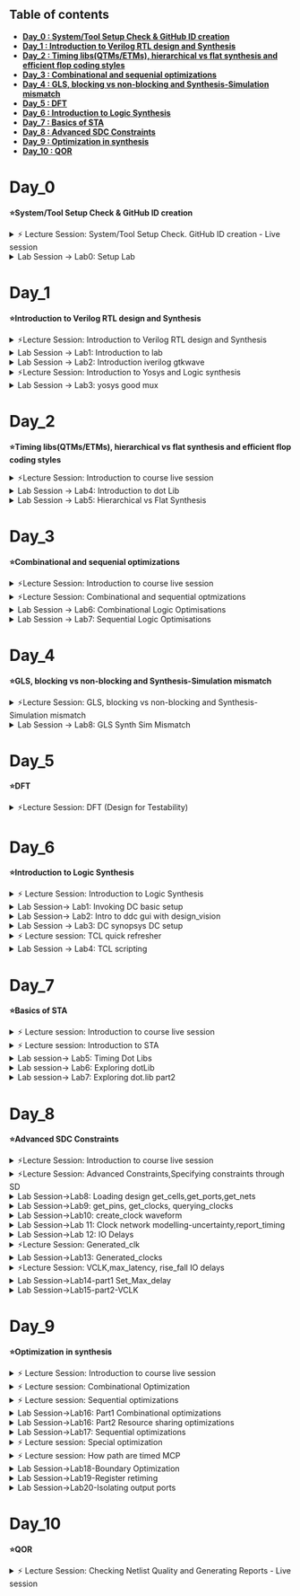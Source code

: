 ## Table of contents

+ **[ Day_0 : System/Tool Setup Check & GitHub ID creation ](https://github.com/ChianNi/Intel_SD_Training/blob/main/Readme_sd_training.md#day_0)**
+ **[ Day_1 : Introduction to Verilog RTL design and Synthesis ](https://github.com/ChianNi/Intel_SD_Training/blob/main/Readme_sd_training.md#day_1)**
+ **[ Day_2 : Timing libs(QTMs/ETMs), hierarchical vs flat synthesis and efficient flop coding styles ](https://github.com/ChianNi/Intel_SD_Training/blob/main/Readme_sd_training.md#day_2)**  
+ **[ Day_3 : Combinational and sequenial optimizations ](https://github.com/ChianNi/Intel_SD_Training/blob/main/Readme_sd_training.md#day_3)** 
+ **[ Day_4 : GLS, blocking vs non-blocking and Synthesis-Simulation mismatch ](https://github.com/ChianNi/Intel_SD_Training/blob/main/Readme_sd_training.md#day_4)** 
+ **[ Day_5 : DFT ](https://github.com/ChianNi/Intel_SD_Training/blob/main/Readme_sd_training.md#day_5)**
+ **[ Day_6 : Introduction to Logic Synthesis ](https://github.com/ChianNi/Intel_SD_Training/blob/main/Readme_sd_training.md#day_6)**
+ **[ Day_7 : Basics of STA ](https://github.com/ChianNi/Intel_SD_Training/blob/main/Readme_sd_training.md#day_7)**
+ **[ Day_8 : Advanced SDC Constraints ](https://github.com/ChianNi/Intel_SD_Training/blob/main/Readme_sd_training.md#day_8)**
+ **[ Day_9 : Optimization in synthesis ](https://github.com/ChianNi/Intel_SD_Training/blob/main/Readme_sd_training.md#day_9)**
+ **[ Day_10 : QOR ](https://github.com/ChianNi/Intel_SD_Training/blob/main/Readme_sd_training.md#day_10)**

#
# Day_0 
**⭐System/Tool Setup Check & GitHub ID creation**

<details><summary> ⚡ Lecture Session: System/Tool Setup Check. GitHub ID creation - Live session </summary>

### *__Lecture Session__*

**(A) Introduction on Package**

1. IC packaging refers to the material that contains a semiconductor device
2. The wafer level chip scale package (WLCSP) is a variant of the flip-chip interconnection technique where all packaging is done at the wafer level. With WLCSPs, the active side of the die is inverted and connected to the printed circuit board (PCB) using solder balls  
<img width="301" alt="packagetype" src="https://user-images.githubusercontent.com/118953915/203907496-1f4e1038-a868-402e-9e2d-ecaf64505b54.PNG" width=20& height=20%>
 (i) QFN (Quad flat no-lead package) is a leadless package that comes in small size and offers moderate heat dissipation in PCBs <-popular

 (ii) QFP{Quad flat package) is a surface-mounted integrated circuit package with "gull wing" leads extending from each of the four sides.  
<img width="301" alt="package3" src="https://user-images.githubusercontent.com/118953915/203914693-f3ca5866-f174-429c-8297-9e432c957e43.PNG">  

3. Details on architecture:   
(i) Wire board- Connect chip (Wire bonding is the process of creating electrical interconnections between semiconductors (or other integrated circuits) and silicon chips)    
(ii) I/O Pads-Intermediate structures connecting internal signals from the core of the integrated circuit to the external pins of the chip package  
(iii) Core-All fundamental logic of the design (eg: AND gates,pnoms,...) is placed  
(iv) Die-Consists of core, is small semiconductor material specimen on which the fundamental circuit is fabricated  
(v) IP core (intellectual property core)-functional block of logic or data used to make a field-programmable gate array (FPGA) or application-specific integrated circuit for a product (Eg of Foundry IPis: PLL (phase lock loop), SRAM,..)  
(vi) Macros-IP which is available in google that can directly use in own design (eg:memories, CBB(custom building block))


**(B) Concept on communication Software & Hardware**
1. Synthesis is process of transferring higher level of abstraction (RTL) to implementable lower level of abstraction.  
--> It is the process of transforming RTL to gate-level netlist  
2. Compiler will translate a high level programming language's source code (Java/C++) into machine level language code  
3. Assembler is a program that takes basic computer instructions and converts them into a pattern of bits that the computer's processor can use to perform its basic operations (in binary form)

Here is the Overview that show by instructor:  
![Concept](https://user-images.githubusercontent.com/118953915/203926658-55d68a6b-4f1e-4df3-9111-595c4a44e531.png)

</details>

<details><summary> Lab Session -> Lab0: Setup Lab </summary>

### *__Lab Session__*

Setup directory and invoke icc2

>Lab steps: [DAY_0..txt](https://github.com/ChianNi/Intel_SD_Training/files/10088800/DAY_0.txt)

Here is the screenshot of lab final outputs:

![day_0](https://user-images.githubusercontent.com/118953915/203699203-8f3cccc3-8cdc-4494-a25d-3d6e29c3d7ba.JPG)

</details>

#
# Day_1   
**⭐Introduction to Verilog RTL design and Synthesis**

<details><summary> ⚡Lecture Session: Introduction to Verilog RTL design and Synthesis </summary>
 
### *__Lecture Session__*

**(A) Introduction to open-source simulator iverilog**
>Course Website -> https://vsdiat.com/course_content?uniqueid=20220801054525  
1. Simulator --> Will use iverilog for this training onwards  
Tool for checking RTL design (implementation of spec) by simulating the design (looks for changes on the input signals and output is evaluated. If no changes in input then output also will not have any changes)  
-Design: Verilog codes which has the intended functionality to meet with the required specifications  
-TestBench (TB): setup to apply stimulus (test_vectirs) to the design to checks its functionality by observe the outputs whether obeys to the spec of the design  
Design+Test Bench --> iverilog --> vcd file (value chnage dump format-looking for changes in value) -> gtkwave (this use to view output)

</details>
<details><summary> Lab Session -> Lab1: Introduction to lab </summary>

### *__Lab Session__*
#### *Lab1: Introduction to lab*  
Command to install workshop-> git clone https://github.com/kunalg123/sky130RTLDesignAndSynthesisWorkshop.git  
<img width="600" alt="lab1" src="https://user-images.githubusercontent.com/118953915/205265411-2feb1121-9cdd-44d7-9120-36c80d5741d9.PNG">  
In the directory consists:
my_lib: contain library files (lib-contain std cell for synthesis in .lib and verlog_model-contain std cell verilog model in .v)
verilog_files: contain verilog source file and testbench file
</details>
<details><summary> Lab Session -> Lab2: Introduction iverilog gtkwave </summary>
 
#### *Lab2: Introduction iverilog gtkwave part 1*  
Steps:     
(i) Load mux to stimulator-> iverilog good_mux.v tb_good_mux.v , then new file created: a.out    
(ii) Execute this new created file from (i)-> ./a.out, then will dump out tb_good_mux.vcd     
<img width="600" alt="lab1l" src="https://user-images.githubusercontent.com/118953915/205426153-fbd574f1-4bf7-4175-b545-fb752fcaa235.png">  
(iii) Click the design and drag the signals into the window and click "Zoom Fit" on the toolbar     
<img width="600" alt="lab1b" src="https://user-images.githubusercontent.com/118953915/205270195-f6e6eb96-0ca4-413d-90a4-fd6cf33dd718.PNG">  
From the waveform: When the sel is "1", the output(y) will follow the input(i1)
 
*Lab2: Introduction iverilog gtkwave part 2*  
Understanding the content:  
vi tb_good_mux.v & vi good_mux.v (suppose is this command->gvim tb_good_mux.v -o good_mux.v)
![lab1e](https://user-images.githubusercontent.com/118953915/205290366-3d96a298-204f-4172-a602-1502fe829a66.png)  
testbench no primary input and output, but got design instantiate- UUT (Unit under test) or DUT (Design under test)

</details>
<details><summary> ⚡Lecture Session: Introduction to Yosys and Logic synthesis </summary>
 
### *__Lecture Session__*

**(B) Introduction to Yosys and Logic synthesis**
1. Synthesizer --> Will use Yosys for this training onwards  
Tool used for converting the RTL to netlist (in the form of std cell)
2. Design + .lib --> yosys --> netlist file  
Use read_verilog to read the Design ; Use read_liberty to read .lib ; write_verilog to write the netlist file  
3. Verify the synthesis  
Design+Test Bench --> iverilog --> vcd file -> gtkwave  
--> must ensure same as output observed during RTL simulation
4. The set of primary inputs/outputs will remain the same between the RTL design and synthesize netlist -> same test bench can be used  
5. RTL design: Behavioral representation of the required specification  
RTL Code (Verilog HDL) --> Digital logic circuit (hardware circuit)  
6. RTL to gate level translation - design converted into gates and the connections are made between the gates, output file: netlist  
7. Collection of logical modules in formal .lib  
-basic logix gates: AND,OR,...  
-different floavors of same gate: 2 input AND gate, 3 input AND gate, slow/medium/fast...
8. Combinational delay in logic path determines the max speed of operation of digital logic circuit  
(i) Fast cell needed to meet setup:
Tclk> TF1+Tcombi+TsetupofF2 (data must be stable before the capturing edge of clock)  
fclkmax=1/Tclkmin (low period==high freq==fast speed==max performance, so means delay must less, must faster cell, Tcombi must less)    
(i) Slow cell needed to meet hold
TholdF2<TF1+Tcombi  
so the .lib will have various collection of logical modules with difference behaviour  
9. Load in digital logic circuit is capacitance  
-Faster the charging/discharging of capacitance, lesser the propagation delay  
 -so need transistors capable of sourcing more current (wider transistors==low delay==more area&power<- not good)  
10. Need to guide the syn thesizer to select the flavour of cells that is optimum fo rthe implementation of logic circuit  
fast cell-> comsume high power and area, causing hold violation  
slow cell-> not meet performance  
So constraints is needed as a guidance for the 

</details>
<details><summary> Lab Session -> Lab3: yosys good mux </summary>
 
#
### *__Lab Session__*
#### *Lab3: good mux Part 1,2,3*  

Steps:  
Command to invoke yoysy > yosys  
(i) Read library-> read_liberty -lib ../my_lib/lib/sky*.lib  
(ii) Read design-> read_verilog good_mux.v  
(iii) Synthesis-> synth -top good_mux  
(iv) thn can generate netlist -> abc -liberty ../lib/sky*.lib (std cell will get pick from library)    
<img width="600" alt="lab1g" src="https://user-images.githubusercontent.com/118953915/205316337-5ccd9b3d-7cef-4cf6-81a4-b8e5953c8b86.png">  
(v) See logic realiazed in graphicel -> show        
There is 3 input, 1 output, no internal wire, 1 mux 2to1    
<img width="600" alt="lab1h" src="https://user-images.githubusercontent.com/118953915/205317486-e3c559a1-19c9-484a-84b4-29cb7ceeeaf6.png">  
-nand2_1: nand gate with 2 input, o2ai: OR+AND+INV  
(vi) Write netlist-> write_verilog  good_mux_netlist.v / write_verilog -noattr good_mux_netlist.v <- simplified netlist    
<img width="600" alt="lab1j" src="https://user-images.githubusercontent.com/118953915/205425197-8e128ef0-7944-4afc-b11d-f8531c5ccdd2.png">  

Here is my nelist and logic diagram:  
<img width="600" alt="lab1k" src="https://user-images.githubusercontent.com/118953915/205425631-f8eab904-fe59-4ae1-9bc7-97f259758fc6.png">
</details>

#
# Day_2   
**⭐Timing libs(QTMs/ETMs), hierarchical vs flat synthesis and efficient flop coding styles**

<details><summary> ⚡Lecture Session: Introduction to course live session </summary>

### *__Lecture Session__*

1. CMOS (complementary metal-oxide semiconductor) is the semiconductor technology used in most of today's integrated circuits (ICs), also known as chips or microchips 
There are two types of MOSFETs: the NMOS and the PMOS  
MOSFETs-specifying the circuits physically and characterizing them electricity    
2. FF (flip flop) serves as memory element in a digital design  
3. Setup time is the time for the input data signals to remain stable before the clock edge, while hold time is the time for the input data signals to remain stable  after the clock edge  
 
</details>
<details><summary> Lab Session -> Lab4: Introduction to dot Lib  </summary>
 
### *__Lab Session__*  
 
#### **Lab4: Introduction to dot Lib**    

1. Here is the contents of .libs in this training   
<img width="600" alt="Capture" src="https://user-images.githubusercontent.com/118953915/206341918-17e165df-0d95-4605-8fec-b283f48c8481.PNG">  
<img width="600" alt="lab2a" src="https://user-images.githubusercontent.com/118953915/205808293-af4da4c9-ed20-4912-9573-98451b599ad3.PNG">  

 Enter ":syn of" to switch off highlighted word in vim

(i)Name of library: sky130_fd_sc_hd_tt_025c_1v80      
(ii)PVT (Process,Voltage,Temperature)  
-Process variation due to fabrication (variations in the manufacturing conditions such as temperature, pressure, and dopant concentrations)    
-Voltage will cause variation in behaviour of the circuit    
-Semiconductor sensitive to temperature    
In the library of sky130_fd_sc_hd_tt_025c_1v80:    
tt-typical process (can be slow/fast/typical) ; 025c-temperature ; 1v80 -volatge    

In order to make sure our silicon can be function in all possible conditions  
we need to factor in all variation when we design circuit, so our library will be charaterize to model this variations  

2. .lib is buckect of all std cell that avaiable  
Containing different flavours of different cell & different flavours of same cell with different number of inputs   
<img width="600" alt="lab2b" src="https://user-images.githubusercontent.com/118953915/205820406-e6b086cf-35ce-406f-bc61-35f58de851bb.PNG">  

 and each of them have different features, can open equivalent verilog model to see the details of gates by using command ":vsp ../my_lib/verilog_model/sky130_fd_sc_hd.v" 
File with <file>.pp.v is consisting power port information 
<img width="600" alt="lab2c" src="https://user-images.githubusercontent.com/118953915/205829566-3b17871b-3a2c-4fa4-a6ad-0141246b6c7c.PNG">  

we can see that there is
The cell is having 5 inputs, so there will be 2^5=32 combinations. In the libs will state out all details for each combinations (Eg: Leakage power)   
3. Inside the lib will also state out cell area, power port  
<img width="300" alt="lab2d" src="https://user-images.githubusercontent.com/118953915/205839427-24e92d8b-0eb7-4ef8-9550-a420ad39d329.PNG">  

 Each of the cell pin have its own information: capacitance, transition, power associated to the pin  
<img width="300" alt="lab2e" src="https://user-images.githubusercontent.com/118953915/205839432-e3914736-c691-48d9-af9c-80976b2b849e.PNG">  

 Besides power, the lib also will contains timing information  
<img width="600" alt="lab2f" src="https://user-images.githubusercontent.com/118953915/205839439-f176fd34-4d19-479c-a2f3-c6ed72a9f1b0.PNG">  

 3. Here is the comparison on different flavours of same cell with different number of inputs  
 <img width="900" alt="lab2g" src="https://user-images.githubusercontent.com/118953915/205848330-ab153dd2-9ab3-4542-b802-6c6de19f6e45.PNG">  

 -Smaller cell: More delay, Less area, Less power  
-Bigger cell: Less delay, More area, More power  
 
💡Conclusion: 
 -Pros of Bigger cell: wider transisteor == faster/small delay  
 -Pros of Smaller cell: small area == small power comsume
</details>
<details><summary> Lab Session -> Lab5: Hierarchical vs Flat Synthesis  </summary>
 
#### **Lab5: Hierarchical vs Flat Synthesis**    
 
 1. Command to setup the design:
(i) yosys  
(ii) read_liberty -lib ../lib/sky*.lib  
(iii) read_verilog multiple_modules.v  
(iv) synth -top multiple_modules  
 <img width="500" alt="Capture" src="https://user-images.githubusercontent.com/118953915/206349270-59c806c7-a885-4519-8847-88b0f0a19142.PNG">  
 <img width="300" alt="lab2h" src="https://user-images.githubusercontent.com/118953915/206076867-a565dc90-74d4-432c-ad12-c028c85c5a47.PNG">  

(v) linking deisgn to library  
 abc -liberty ../lib/sky*.lib    
(vi) show multiple_modules <- key in the top modules name      
Then will display out the hierarchy design -> not showing AND and OR gate, but only showing the u1 and u2, which is the instance of submodule 1 and 2   
 <img width="600" alt="lab2i" src="https://user-images.githubusercontent.com/118953915/205855372-92273978-5913-4f81-a92e-575f0ea3f9ff.PNG">  

(vii) write_verilog -noattr multiple_modules_hier.v then !vim multiple_modules_hier.v  
  > Refer this link for learning DeMorgan's Theorems in boolean algebra:  https://www.allaboutcircuits.com/textbook/digital/chpt-7/demorgans-theorems/    
 
 My run:   
 <img width="600" alt="Capture" src="https://user-images.githubusercontent.com/118953915/206344644-6f9a7367-797e-471c-8f79-4659eb3feb87.PNG">  
 <img width="200" alt="lab2q" src="https://user-images.githubusercontent.com/118953915/206092566-801b13b7-9422-4b92-bada-dc6b26cc4156.PNG">  
 Run from trainning video:   
 <img width="455" alt="lab2j" src="https://user-images.githubusercontent.com/118953915/205927497-d3452277-6b91-4324-8e94-91050a9627cd.PNG">  
(v) Reason on why the netlist construct 2INV+NAND instead of directly OR gate:
Here is the screenshot from lecture video:  
From the figure: [Left] If cmos NAND, have stacked nmos, [Right] NOR follow by iNV to get OR, have staked pmos
<img width="330" alt="lab2k" src="https://user-images.githubusercontent.com/118953915/205933439-d48489b7-8c53-4a1b-8b57-38f57bc2a987.PNG">  
-Stacked pmos is bad, due to poor mobility. In order to improvce this need to make it wide cell (to get good logic effort)

-Logical effort is defined as the ratio of the input capacitance of a gate to the input capacitance of an inverter delivering the same output current. It is defined as the number of times worse it is at delivering output current than would be an inverter with identical input capacitance  
 
(vi) write out flat netlist by using command flatten  
(vii)write_verilog -noattr multiple_modules_flat.v then ! vim multiple_modules_flat.v  
 Here is the comparison among multiple_modules_hier.v vs multiple_modules_flat.v
 <img width="900" alt="lab2l" src="https://user-images.githubusercontent.com/118953915/205939781-4c3ae3d4-cd4c-4123-8d61-db09f5b1b216.PNG">  
From the figure: [Right] it is a single netlist without any submodule inside the flatten.v and can directly see each of the instantiation of the gate  
(viii) Invoke show, not seing u1 and u2 anymore after flattem
 <img width="929" alt="lab2m" src="https://user-images.githubusercontent.com/118953915/205941268-ef256f34-9b8d-4da1-a5b0-39b587688f58.PNG">  
 2. Now looking at sub-modules
 (i) Need to exit and repeat the step from (i) to (iii)   
 (ii) Then, use this command and only synthesis one of the sub_module: synth -top sub_module1 
 <img width="600" alt="Capture" src="https://user-images.githubusercontent.com/118953915/206367130-927887da-4e04-4406-82e9-f350fcc37ba7.PNG">  
 Only consists one sub_module1 which is AND gate:    
 <img width="600" alt="lab2zsub" src="https://user-images.githubusercontent.com/118953915/206192139-d2e9e102-8d68-450a-bde7-bd6e785d4e25.PNG">  

   
💡 Modular synthesis is prefer when we have multiple instances of same module (Eg: when there is 6 x multiplier, only required to synthesize one and duplicate 6 times) or divide and conquer (Eg: when there is huge and massive design, then the tool will not run smartly. Recommend to run by portion so the netlist will get optimize, after that stick all those netlist together at the top level)  
 
 **Various Flop Coding Styles and optimization**  
 
1. In a combinational circuit, there is multiple logic gate. Each of the logic gate will have some propagation delay, which will lead to glitch occur. (Eg: 1st gate having propagtion delay 1ns and the next gate have 2ns, so at the end the output dint have the right value which means that output will glitch due to propagation delay)  
💡 so we need Flop to store the value (place between the gates)  
-Output of the D-FF only will trigger during the positive edge of clocks, so the data at output is stable.  
-The next logic gate will also receive a stable data, because the output(Q) of previous Flop have shielded the changes from its own input(D)
 2. We need to initialize the flops - sel/reset/syn/async   
 <img width="541" alt="Capture" src="https://user-images.githubusercontent.com/118953915/206346230-17b19539-3857-46c4-b9ce-0c032f7b75cc.PNG">  
 <img width="960" alt="lab2p" src="https://user-images.githubusercontent.com/118953915/206098264-9a0301ac-743d-4c7d-ba98-6bcd7fb93914.PNG">
 
 
 All of the output will get trigger as long as there is posedge clock -> "always@(posedge clk)"  
 (i) D FF with async reset: Output(q) will get trigger when there is positive clocck edge and positive async_reset  
-Asynchronous happen anytime irrespective to clock edge (without dependency to clock)    
-When there is positive async_reset, the output will have value "0", else will read in value from input(d)  
(ii) D FF with sync reset: Output(q) will get trigger if condition:   
 -when the sync_reset is toggle to 1, it will wait for posdge of clock, then only will trigger the output    
📖 asyn FF: always (posedge clk,posedge async reset) ; syn FF: always(posedge clk)  
  
**Lab flop syntheses simulation**
1. Here is all the FF, will check the behavioural simulation:  
(i) iverilog dff_*.v tb_dff_*.v  ; ./a.out ; gtkwave <>.vcd    
<img width="1000" alt="lab2r" src="https://user-images.githubusercontent.com/118953915/206105360-d43817af-6876-426b-9ba4-9542abc7ecc0.PNG">  

 (ii) Asyn reset  
<img width="600" alt="lab2s" src="https://user-images.githubusercontent.com/118953915/206105370-b1ee39b8-fe08-4b3e-8e1c-72b83cf1113a.PNG">  
 
 - The output(q) will get trigger for each of the posedge clock    
 - If the async_reset is "1", the output(q) will directly change to "0" irrespective to clock edge  
 - The output(q) will remain "0" until the async_reset is toggle back to "0", then it will read in value from input(d) during posedge clock  

 (iii) Asyn set  
<img width="600" alt="lab2t" src="https://user-images.githubusercontent.com/118953915/206105378-02c19451-6487-495f-8e31-0a11ac56c102.PNG"> 
 - The output(q) will get trigger for each of the posedge clock    
 - If the async_set is "1", the output(q) will directly change to "1" irrespective to clock edge  
 - The output(q) will remain "1" until the async_set is toggle back to "0", then it will read in value from input(d) during posedge clock  

 (iv) Sync reset  
<img width="600" alt="lab2u" src="https://user-images.githubusercontent.com/118953915/206105390-9a0f5015-29fb-45f7-a597-e395247f2500.PNG">  
 - The output(q) will get trigger for each of the posedge clock    
 - If the sync_reset is "1", the output(q) will change to "0" in the next posedge clk  
 - The output(q) will remain "0" until the sync_reset is toggle back to "0", then it will read in value from input(d) during posedge clock  
 
 💡set&reset have higher priority thn input(d) due to if(condition)...else  
 
2. Proceed to synthesis  
(i) Steps: yosys ; read_liberty -lib ../lib/sky*.lib ; read_verilog dff*.v ; synth -top dff_* ; using dff, dfflibmap -liberty ../lib/sky*.lib ; abc -liberty ../lib/sky*.lib  
 <img width="600" alt="Capture" src="https://user-images.githubusercontent.com/118953915/206341471-8c2badc7-f839-4107-abb9-73bf081cdd29.PNG">  
 
-If use dfflimap, then the tool will only search for ff lib (and sometimes all the ff lib will keep in another folder in */lib, so need to point correctly)
only look for dff flops (ss)  
<img width="600" alt="lab2v" src="https://user-images.githubusercontent.com/118953915/206117867-e22b7618-1707-4379-9ebb-68a36c561b47.PNG">  
(ii) async res: stated "RESET", flop is active high reset so need inv (behaviour of AND gate in order to get "1")  
 <img width="600" alt="lab2w" src="https://user-images.githubusercontent.com/118953915/206117885-ebbd4855-52fa-4c31-be0d-696f94c065e1.PNG">    
async set: stated "SET", flop is active high reset so need inv (behaviour of AND gate in order to get "1") 
<img width="600" alt="lab2x" src="https://user-images.githubusercontent.com/118953915/206117889-ee19efe6-7926-4949-ad39-747769d7ea9b.PNG"> 
syncres: no set/reset pin on ff  
 Explanation from training video:
 <img width="800" alt="lab2y" src="https://user-images.githubusercontent.com/118953915/206125946-43360ff0-9462-42b2-9df3-35a7db90d595.PNG">  
 My run:  
<img width="600" alt="lab2z" src="https://user-images.githubusercontent.com/118953915/206125962-e5eb007c-fe5b-4996-8491-7d67c11d25f7.PNG"> 
 
**Interesting optimisations**

Here is some special case:  
1. If looking at multiplexer:  
 <img width="600" alt="lab2za1" src="https://user-images.githubusercontent.com/118953915/206133157-cbc9abe7-19c8-400f-86f6-83da18aade6c.PNG">  
 
 (i) Explanation from training video:   
 <img width="600" alt="lab2za" src="https://user-images.githubusercontent.com/118953915/206132337-4969c59c-0cbb-48f9-99a7-da98f1b6a6c3.PNG">  

 -When the number from the truth table convert to decimal value and times 2 and convert back to digital value, the pattern of output is the same for y[3:1] and then y[0]=0  
 (ii) Steps: yosys ; read_liberty -lib ../lib/sky*.lib ; read_verilog mult_2.v ; synth_top mul2 ; show  
 <img width="600" alt="lab2zb" src="https://user-images.githubusercontent.com/118953915/206185966-0bbfee96-fec1-49dc-a7d6-e43af9563009.PNG">  
 
 From the figure, we can see that there is no memories,no processor and no cell have been infferred. It is expected as show in (i), value y is from a and append with 1'b0.    
 
 Since there is no standard cell, 
 <img width="600" alt="lab2zc" src="https://user-images.githubusercontent.com/118953915/206187270-4f08db9e-bc3c-495c-ac67-d3746a534594.PNG">

2. Another multiplexer:  
 Explanation from training video:   
<img width="600" alt="lab2zd" src="https://user-images.githubusercontent.com/118953915/206198618-443bdc46-4601-4381-b3bf-5bc43ebf14f4.PNG">  
 
 (i) Steps: yosys ; read_liberty -lib ../lib/sky*.lib ; read_verilog mult_8.v ; synth_top mul8 ; show  
 Similar operation for mult_8 too  
 <img width="600" alt="lab2ze" src="https://user-images.githubusercontent.com/118953915/206199435-600e2f24-6ce4-4d7b-8380-211d5c1e2b7b.PNG">  

💡 No hardware required for the special case show above, only rewiring the signal will do. Not required any std cell to obtain the logic functionality 
</details> 
 
#
# Day_3 
**⭐Combinational and sequenial optimizations**

<details><summary> ⚡Lecture Session: Introduction to course live session </summary>

### *__Lecture Session__*

Synthesis is not a push-button solution, it is dependent on out design statement and clarity of implementation whether we want to optimize some particular places or not by setting ‘don’t touch’  
1. Optimization-minimizing cost functions: max delay cost(important!, weight in each path group-same clock constraint), min delay cost (expected-actual delay,unaffected by path group), max power cost, max area cost  
2. Constant propagation    
-Due to some requirement, there is 2 AND gate with one constant input “0”, so the output of the AND gate will directly obtain “0”, and depends on the another AND gate. While the another one have one constant input “1”, so the output only depends on one of the input, can directly understand as input A being wired as the output  
From training video:                          
![Picture1](https://user-images.githubusercontent.com/118953915/206745943-f7d65dae-7276-45a5-bc93-f7243e69371d.png)  
3. Combinational and sequential optimization  
-synthesis optimization for speed can be achieved through isolating the “and” portion of the circuit by assigning internal wire  
From training video:  
![Picture2](https://user-images.githubusercontent.com/118953915/206745950-9f696d1d-2ccd-4881-b51a-62a53861c83b.png)  
4. Another method: register retiming   
![Picture3](https://user-images.githubusercontent.com/118953915/206745951-1fc0c848-a096-4951-8491-90889fdcae33.png)  
5. Difference Among Constant propagation in :  
combinational logic is on Boolean Algebra  
sequential logic is on Boolean Algebra+Timing Diagram Analysis  (eg:timing in dff) 
> Boolean algebra table: https://www.electronics-tutorials.ws/boolean/boolean-algebra-simplification.html  
6. Additional optimization  
Resource sharing  
![Picture4](https://user-images.githubusercontent.com/118953915/206745954-fcf504ef-8667-40dd-8387-50d1ef777b46.png)  
-cons: increase in fanout  
 > Can refer this link: https://slideplayer.com/slide/3480933/ 
 
 -removal of un-connected logic across boundaries , removal of double inverting logic across boundaries, propagation of constants to reduce logic  

 </details> 
 
<details><summary> ⚡Lecture Session: Combinational and sequential optmizations </summary>

### *__Lecture Session__*
 
**(A) Introduction to optimization**

1. Combinational Logic Optimization – squeezing logic to get most optimised design -area & power saving  
Tech: constant propagation,boolean logic optimisation  
![Picture5](https://user-images.githubusercontent.com/118953915/206745955-a84d87f6-6b77-4353-a12f-e12a19f9b5c6.png)  
-Reduce to 2mos transistor-> less area and less power  
Example of sequential optimisation (boolean logic):  
 ![Picture6](https://user-images.githubusercontent.com/118953915/206745962-9a6bbcb7-37c1-4893-b9cf-cfbb370de588.png)  

2. Sequential Logic Optimization  
Tech: Sequential constan propagation, (advance: state optimisation,retiming,sequetial logic clonning)  
No hardware circuti required for below, since after optimization, it is getting y=1   
![Picture7](https://user-images.githubusercontent.com/118953915/206745967-d120b09d-83d1-42f7-bf60-882fba36aea0.png)  
However for this situation SET, the logic cannot being optimize due to Q=SET is not funtionally correct
-This is asynchronous dff, when the SET is ‘0’, the Q will wait for posedge clock to read in D   
![Picture8](https://user-images.githubusercontent.com/118953915/206745971-113bf5a6-34bf-41eb-83bf-ed9b8acb5ad7.png)  
State optimisation- optimize of unuse state (condense state machine)  
Cloning-physical aware synthesis (reduce large routing delay as shown in the figure below)  
Retiming both of the flop by reduce the logic at  1st combi and add those into 2nd combi, which can help in increase the frequency  operation of the circuit by reduce some delay in 1st combi  
![Picture9](https://user-images.githubusercontent.com/118953915/206745974-5ee450f6-9ad2-40c5-9c71-f5b75c655484.png)  

</details>
<details><summary> Lab Session -> Lab6: Combinational Logic Optimisations </summary>

### *__Lab Session__* 
#### **Lab6: Combinational Logic Optimisations**  
Here is the contents of each opt_check:  
![Picture10](https://user-images.githubusercontent.com/118953915/206745982-59de4300-0cc6-4b0b-9aad-0b62add5ca10.png)  
For opt_check:  
Steps: yosys ; read_liberty -lib ../lib/sky*.lib ; read_verilog opt-check.v ; synth -top opt_check ; opt_clean -purge ; abc -liberty ../lib/sky*.lib  
![Picture11](https://user-images.githubusercontent.com/118953915/206745985-e3103002-9d2e-470b-b72c-e3a6294e7efc.png)  
While for the opt_check2:    
![Picture12](https://user-images.githubusercontent.com/118953915/206745987-eec5bf43-36f2-4c8e-9266-6504363c21ce.png) 
While for the opt_check3:   
![Picture13](https://user-images.githubusercontent.com/118953915/206745990-1ff6c1a3-3ca9-41f6-b67f-612e74b8bc96.png)  
While for opt_check_4:      
![Picture14](https://user-images.githubusercontent.com/118953915/206745994-ce09709f-ba4f-4189-be89-733f0c9dec3c.png)  
For multiple_module_opt.v:  
Before opt_clean -purge need flatten  
Steps: yosys ; read_liberty -lib ../lib/sky*.lib ; read_verilog multiple_module_opt.v ; synth -top multiple_module_opt ; flatten ; opt_clean -purge ; abc -liberty ../lib/sky*.lib  
![Picture15](https://user-images.githubusercontent.com/118953915/206745996-d373cc0b-782a-4f22-846f-e405e3ca537d.png)  
Addional info:
![Picture16](https://user-images.githubusercontent.com/118953915/206745999-34084cd2-0a79-4590-907a-a507089831ad.png)  
Previous(before optimize):  
<img width="570" alt="Capture" src="https://user-images.githubusercontent.com/118953915/206753157-86ceb110-234d-4be5-87dc-05084d22bde4.PNG">  
While for multiple_module_opt2:    
Steps: yosys ; read_liberty -lib ../lib/sky*.lib ; read_verilog multiple_module_opt2.v ; synth -top multiple_module_opt2 ; flatten ; opt_clean -purge ; abc -liberty ../lib/sky*.lib  
Here is the verilog:     
![Picture18](https://user-images.githubusercontent.com/118953915/206746011-e8c442cc-13a9-46c0-8e3a-05a11bf37e72.png)  
After optimize:     
-Direct assigned '0' to y
![Picture19](https://user-images.githubusercontent.com/118953915/206746015-b9403176-1496-4ed8-930d-007567abc1c1.png)  
Previous (before optimize):   
![Picture20](https://user-images.githubusercontent.com/118953915/206746019-05c06841-3f11-4a9f-9e2d-2f401380271a.png)   
</details>
<details><summary> Lab Session -> Lab7: Sequential Logic Optimisations </summary>
 
#### **Lab7: Sequential Logic Optimisations**

Explanation from training video:   
-The output(Q) of dff_const2 will always HIGH, so the optimisation can be done on this dff  
![Picture21](https://user-images.githubusercontent.com/118953915/206746020-43e47618-a922-4115-b63a-bcebf485a17d.png)  
Here is the waveform for dff_const1.v: 
 -Wait for next clock edge  
![Picture22](https://user-images.githubusercontent.com/118953915/206746024-a3782b6f-3fd0-4ec8-806e-c142dc6757af.png)  
Here is the waveform for dff_const2.v:    
-Output always HIGH   
![Picture23](https://user-images.githubusercontent.com/118953915/206746025-0199c2d2-50ea-4ee5-9a22-034570a1cebc.png)   
For const1.v & Const2.v:  
![Picture24](https://user-images.githubusercontent.com/118953915/206746026-677d49e5-4b6e-4a29-8896-2b44eea71c0d.png) 
Now, looking at dff_const3.v  
Here is the explanation from training video:  
![Picture25](https://user-images.githubusercontent.com/118953915/206746028-0601838d-336e-41ef-8fa4-4ebdc80074e2.png)     
Here is the waveform:
![Picture26](https://user-images.githubusercontent.com/118953915/206746031-a9663eeb-6635-4d40-8f0f-f2c539b08811.png)  
For dff_const3.v  
Here is the details:   
![Picture27](https://user-images.githubusercontent.com/118953915/206746035-500bfc65-73ea-4974-9325-d912002c73aa.png)  
For dff_const4.v:   
![Picture28](https://user-images.githubusercontent.com/118953915/206746037-fef3eb9e-8317-4aad-ac36-cead4d573ef4.png)  
Here is the waveform:   
![Picture29](https://user-images.githubusercontent.com/118953915/206746039-d0505376-74e3-4a75-91a7-4d6a2aafcc8f.png)  
For dff_const4.v:      
![Picture30](https://user-images.githubusercontent.com/118953915/206746042-adea7672-ea04-45a7-97af-ed6759f16253.png)  
For dff_const5  
Here is the details:  
![Picture31](https://user-images.githubusercontent.com/118953915/206746046-b10f71c6-8a7d-4fef-95af-760457547ca7.png)  
Here is the waveform:   
![Picture32](https://user-images.githubusercontent.com/118953915/206746048-cf3cc483-65ba-4efa-9bba-c77935007821.png)
For dff_const5.v:  
 ![Picture33](https://user-images.githubusercontent.com/118953915/206746057-02bcf9cf-acab-4db9-a9f3-bdd6439c71b1.png) 

**Unused Output Optimization**
 
Here is the explanation from training video:  
![Picture34](https://user-images.githubusercontent.com/118953915/206746059-4f022587-fb41-4eaf-9a7a-0920248bac28.png)  
Here is the counter_opt:  
![Picture35](https://user-images.githubusercontent.com/118953915/206746061-58a2b0a6-8fe4-47ab-9069-70b28cb3885c.png)
Remodified the file to look for 3 dff:  
![Picture36](https://user-images.githubusercontent.com/118953915/206746066-8c2d932b-36f2-45c7-b6d6-c086b166d449.png)
![Picture37](https://user-images.githubusercontent.com/118953915/206746071-ab02105c-d9cb-4d5a-92a0-b2bf4fccb585.png)  
💡In previous counter_opt, all those logic not having a direct role in determining the primary output of the module will optimize directly
</details>
 
#
# Day_4 
**⭐GLS, blocking vs non-blocking and Synthesis-Simulation mismatch**  
<details><summary> ⚡Lecture Session: GLS, blocking vs non-blocking and Synthesis-Simulation mismatch </summary> 
 
### *__Lecture Session__*

**(A) Introduction Gate Level Simulation (GLS & Synthesis-Simulation Mismatches)** 
 
1. GLS  
-Running the test bench with netlist as Design Under Test: validate functionality of rtl code by giving stimulus to the rtl design and check the output whether met with our specification/expectation 
-Netlist is logically same as RTL code and same test bench will allign with the deisgn  
-Purpose:  
(i)Verify the logical correctness of design after synthesis- might happen design not same with synthesis  
(ii)Ensuring the timing of the design is met -steup.hold (prevoius training:different flavour of cell-slow/fast)  
<img width="900" alt="4d1" src="https://user-images.githubusercontent.com/118953915/206904531-0dcc38e7-9cc8-4209-87c5-ae34be6a94d1.PNG">   
 
From the training video:    
<img width="900" alt="4d2" src="https://user-images.githubusercontent.com/118953915/206904466-8063e648-a45f-4871-b784-f15d74ef3fd9.PNG">  
Gate level verilog model can be timing aware or just functional, if just funtion thn can validate funtionality and if timing aware thn can validate funtionality and ensure timing   
 
Here is the notes from lecture session:    
<img width="900" alt="47" src="https://user-images.githubusercontent.com/118953915/207021148-a0581cb9-aeb1-4f12-9635-41422678572d.PNG">     

2. Synthesis simulation mismatch  
(i) Missing sensitivity list  
-simulator works based on "activity" : output will change when there is changes in inputs, else will not change  
-If always@(sel), only based on one input signal: sel  
-treat as latch  
-so should always(*), so when there is any signal changes, the output will change    
From training video:  
 <img width="900" alt="4d3" src="https://user-images.githubusercontent.com/118953915/206904463-73a208cb-ec90-44e0-ab02-c6ba12f92e18.PNG">    
 
(ii) Blocking vs non-blocking statements in verilog  
-inside always block  
<img width="900" alt="4d5" src="https://user-images.githubusercontent.com/118953915/206908341-3b26bef2-9c69-4595-8b19-747d38f81635.PNG">  
<img width="900" alt="4d4" src="https://user-images.githubusercontent.com/118953915/206908256-9760735a-996c-4831-a52c-333e0e4be284.PNG">  
Another example:  
<img width="900" alt="4d6" src="https://user-images.githubusercontent.com/118953915/206909203-28836049-b5c2-4bb6-a077-2cbae8532d2a.PNG">  
Here is the additional notes from lecture session:  
<img width="900" alt="46" src="https://user-images.githubusercontent.com/118953915/207019050-8dca9480-2b22-4fbf-ab73-eddad60bcb60.PNG">   
(iii) non standard verilog coding   
</details>
<details><summary> Lab Session -> Lab8: GLS Synth Sim Mismatch </summary> 

### *__Lab Session__*
#### **Lab8: GLS Synth Sim Mismatch**  
For ternary_operator_mux:
Here is the details and waveform:  
<img width="900" alt="40" src="https://user-images.githubusercontent.com/118953915/206954215-44b22399-165d-4bbe-b225-c0e0de0862c2.PNG">  
Here is the diagram:  
<img width="900" alt="41" src="https://user-images.githubusercontent.com/118953915/206954228-686c9c47-8214-40da-b6bd-e344aad06ba8.PNG">  
In order to run GLS, required 4 files: iverilog ../my_lib/verilog_model/primitives.v ../my_lib/verilog_model/sky130_fd_sc_hd.v ternary_operator_mux.v tb_ternary_operator_mux.v  
-For GLS, in the left hand side window, under uut have further hier (4,base)    
<img width="900" alt="42" src="https://user-images.githubusercontent.com/118953915/206972631-a006a6e4-2752-4a9c-b0ab-4f6155e551f1.PNG">  
For bad_mux:   
<img width="900" alt="43" src="https://user-images.githubusercontent.com/118953915/206972621-69d1cf13-3bf8-4575-ac14-76996cabaf19.PNG">   
Another example, for blocking_caveat:   
 <img width="683" alt="44" src="https://user-images.githubusercontent.com/118953915/206986825-4e92e930-1717-416f-9c80-fb57b9fe6382.PNG">   
 💡 Avoid using blocking statement, because high posibility will lead to synthesis simulation mismatch  
</details>

#
# Day_5 
**⭐DFT**  
<details><summary> ⚡Lecture Session: DFT (Design for Testability) </summary> 
 
### *__Lecture Session__*

**(A) Introduction on DFT (Design for testability)** 
 
1.	$\textcolor{blue}{\text{Testability}}$-ability to run an experiment to test a hypothesis or theory  
In VLSI term: If a design is $\textcolor{coral}{\text{well-controllable}}$ and $\textcolor{coral}{\text{well-observable}}$, it is said to easily testable  
 
2.	$\textcolor{green}{\text{What}}$ is DFT?  
DFT is a technique which facilitates a design to become testable after production  
or adding an extra design for an existing design to make sure it can be tested after being fabricated  
Eg of designs included for making the whole chip testable:  
(i) For macro(ip), including MBist(memory built in seld test) logic  
(ii) For flops(sequential logic), using scan chains  
(iii) For combination circuit, generating test patterns (3 bits input will need generate 2^3=8 patterns)  
 
3.	$\textcolor{green}{\text{Why}}$ need DFT?  
-It makes the testing easy at the post-production process  
-Have 3 main levels of testing after a chip being fabricated:  
(i)	Chip-level: when chips are manufactured  
(ii)	Board-level: when chips are integrated on boards/packages (eg:raspberry pi)  
(iii)	System-level: when several boards are assembled together (laptops) 
DFT is also done due to economical and market needs (Eg: if test at chip-level can reduce lost compare to test at system-level)  
 
4.	When or where implement DFT (in basic ASIC design flow)  
$\textcolor{green}{\text{When}}$ implemet DFT? -> At the beginning of design flow  
$\textcolor{green}{\text{Where}}$ to implement DFT? -> During the synthesis   
-including a design per an existing design to make sure that it is testable after post and route
-make sure is synthesizable/manufacturable  
>Can refer here for details on ASIC design flow : https://www.allaboutvlsi.in/2020/12/asic-design-flow.html   

 ![sch](https://user-images.githubusercontent.com/118953915/207799275-3e5ea1c8-6e9a-4fe3-a4ce-2af9fd3399fc.png)  

5.	Here is the Pro’s and Con’s of DFT:  
 <img width="900" alt="d5" src="https://user-images.githubusercontent.com/118953915/207634053-7c272823-85a0-4541-94a3-53bb2010bdb4.PNG">  
 
 
6.	Here is the basic terminologies on DFT:  
 
 Terms | Defination|
---|---|
$\textcolor{blue}{\text{Controllability}}$| Ability to establish a specific signal value at each node in a circuit from setting values at the circuit’s inputs-Can adding multiplexer |
$\textcolor{blue}{\text{Observability}}$|Ability to determine the signal value at any node in a circuit by controlling the circuit’s inputs and observing its outputs -Can observe the node by adding flip flop |
Fault| There is a physical damage/defect compared to the good system, which may or may not cause system failure (eg: might cause by fabrication wire-connection problem) |
Error| An error is caused by a fault because of which system went to erroneous state (eg: there is x/z(high impedance)–might cause by connection cutoff) |
Failure| System is not providing the expected service (eg: design not meeting specification) |
💡 A fault causes an error when leads to the system failure 
Fault Coverage| Percentage of the total number of logical faults that can be tested using a given test set T -After post production, have a testing list (eg: make sure all wire connected, data transfer properly, no crosstalk) |
Defect level| Refers to the fraction of shipped parts that are defective. Or, the proportion of the faulty chip in which fault isn’t detected and has been classified as good (eg: out of 100 chips, 10 chips are faulty chips) |  

Adding multiplexer for controllability:  
<img width="600" alt="addmux" src="https://user-images.githubusercontent.com/118953915/207799184-1bdc171f-052e-48e1-b3bc-3903ada61005.PNG">   
Adding FF for observability:   
<img width="600" alt="addff" src="https://user-images.githubusercontent.com/118953915/207799176-04f0f79e-7d02-4cfc-949f-089233a49f41.PNG">  
 
7. DFT techniques  
There are mainly categorized 2 main ones:  
(i)	Ad-hoc technique/steps (following basic step by designing it self)   
 -All flip flops must be initializable (if ff get into unknown state x/z, then need reset to set to initial state)  
 -Partition a large circuit into small blocks  
 -Provide test control for the signals which are not controllable (controllability-give test case)  
 -While designing test logic we have consider the ATE requirement  
(ii) Structured technique (Ad-hoc have some limitation, so introduced this technique)  
 -Scan: in the design all the flip flops are converted into scan flip flops  
 -Boundary scan (partition-which small group causing issue)  
 -Built-in self-test   
   ->MBist (Memory built-in self-test) -all condition put in memory, thn check output expected or not, check in all corner –(Eg: macros-IP: pll)  
   ->LBist (Logic built-in self-test)- Eg: AND gate (input ‘0’ & ‘1’, output ‘0’)  
> Can refer here for details on race condition: Avoid combinational feedback (race condition)    
 https://learn.microsoft.com/en-us/troubleshoot/developer/visualstudio/visual-basic/language-compilers/race-conditions-deadlocks
 
![rc](https://user-images.githubusercontent.com/118953915/207799261-07ad1683-138c-4075-aba0-d0401637e238.png)  
 
8. Scan-chain technique  
(i) Specifying the scan constraint  
(ii) Specifying scan ports and scan enables  
(iii) compiling the dft  
(iv) Identifying the number of scan chains  
 
9. Scan based technique/Scan-chains  
-scan chains are the elements in scan-based designs that are used shift-in and shift-out test data  
-A scan chain is formed by a number of flops connected back-to-back in a chain with the output of one flop connected to another    
 ->The input of first flop is connected to the input pin of the chip (called $\textcolor{orange}{\text{scan-in}}$) from where scan data is fed. The output of the last   flop is connected to the output pin of the chip (called $\textcolor{orange}{\text{scan-out}}$) which is used to take the shifted data out. There is another one is scan selection (called $\textcolor{orange}{\text{scan-enable}}$)  
 ->use multiplexer to select test data(test data input-scan-in) or actual data(normal input)  
-There are 3 types of scan flip-flops configurations namely-multiplexed,clocked,lssd (level sensitive deisgn)   
<img width="300" alt="ff" src="https://user-images.githubusercontent.com/118953915/207799191-a2ffefcb-c038-4f2e-97a4-ac8ae5271cce.png">  
 
10. What is the purpose of this scan flops?  
-To test stuck-at faults in manufactured devices  
-To test the paths in the manufactured devices for delay (eg: to test whether each path is working at functional frequency or not, any failure)  
 
11. Functionality of scan chain   
💡 Goal : is to make each node in the circuit controllable and observable  
 
**$\textcolor{purple}{\text{Steps to do basic scan-in and scan-out:}}$**   
1. Assert scan_enable (make it high) so as to enable (SI -> Q) path for each flop   
2. Keep shifting in the scan data until the intended values at intended nodes are reached   
3. De-assert scan_enable (for one pulse of clock in case of stuck-at testing and two or more cycles in case of transition testing) to enable D->Q path so that the combinational cloud output can be captured at the next clock edge   
4. Again assert scan_enable and shift out the data through scan_out  
<img width="1000" alt="1" src="https://user-images.githubusercontent.com/118953915/207886159-46740738-ff6b-40cd-802a-5efc50adf53e.PNG">    
 
12. How long one single scan-chain is?   
By chain length, it means the number of flip-flops in a single scan chain  
-Larger the chain length, more the number of cycles required to shift the data in and out  
-However, considering the number of flops remains same, smaller chain length means more number of input/output ports is needed as scan_in and scan_out ports   
>Formula:   
>Number of ports required = 2 X Number of scan chain   

Eg: If there is 3 scan chains, then there will be 6 ports  
Also, Since for each scan chain, scan_in and scan_out port is needed   
💡 Number of cycles required to run a pattern = Length of largest scan chain in design   

>QnA: Suppose, there are 10k flops in the design and there are 6 ports available as input/output, wcich means that there is 3 scan chains (6/2=3)  
>The idea scan chain distribution is [3300,3400,3300], not ideal [9000,100,900], then the maximum number of cycles required will be 3400  
> If there is 9k FFs in one scan chain, then it will causing number of cycles required to shift the data in and out increase   
> 💡 The concept is related to scan chain balancing.  
>if there is 100’s of flip-flops, then the test pattern will up to 2^100= 1.2676506e+30, we can’t put that up manually. So we need using ATPG(Automatic Test Pattern Generator) or ATE(Automatic Test Equipment)  
> Can refer here for details on scan chain: https://vlsiuniverse.blogspot.com/2013/07/scan-chains-backbone-of-dft.html
 
13. ATE (Automatic Test Equipment) <- mentioned at Ad-hoc technique section, but more prefer to use structured technique  
-is any apparatus that performs tests on a device, known as the device under test (DUT), equipment under test (EUT) or unit under test (UUT)   
-using automation to quickly perform measurements and evaluate the test results   
-it can be a simple computer-controlled digital multimeter, or a complicated system containing dozens of complex test instruments (real or simulated electronic test equipment) capable of automatically testing and diagnosing faults in sophisticated electronic packaged parts or on wafer testing, including system on chips and integrated circuits  

14. Basic ATE functionality: -building a whole clk for automating whole design  
Total 5 phase:    
1.Scan-In Phase – each clock edge, data propagate into scan chain  
2.Parallel Measure – each clock cycle, data taken out at parallel output port to perform check  
3.Parallel Capture – capture data to perform check  
4.First Scan-Out Phase – if there is 100 ff, at 101 cycles will get 1st scan-in data out  
5.Scan-Out Phase- all data obtained at scan-out and there is comparator in ATE to compare the data among scan-in and scan-out   

15. Overview of DFT Compiler                                      
<img width="600" alt="3" src="https://user-images.githubusercontent.com/118953915/207886176-cd936ecb-a0ae-4e12-8a40-22f54a5414a2.PNG">      
 
Flow of Synopsys DFT Compiler:  
<img width="600" alt="4" src="https://user-images.githubusercontent.com/118953915/207886192-2a083f44-c521-4ecb-beaf-d4072c57180c.PNG">     
-Design Rule Checking (DRC): Verifies as to whether a specific design meets the constraints imposed by the process technology to be used for its manufacturing
 
>Some sample commands are:   
>set_scan_configuration   
>preview_scan 
>insert_scan  
>set_scan_path   
>set_scan_signal  
 
$\textcolor{green}{\text{Additonal Repo:}}$  
1. Other configurations of scan chains:  
-Test power is a serious problem in the scan-based testing. DFT-based techniques and X-filling are two effective ways to reduce both shift power and capture power   
-In order to reduce test power and keep the defect coverage, there is a paper on "Scan chain configuration based X-filling for low power and high quality testing"  
-In this paper mentioned that the scan chain configuration tries to cluster the scan flip-flops with common successors into one scan chain, in order to distribute the specified bits per pattern over a minimum number of chains.       
> Can refer part of the details on the paper: https://digital-library.theiet.org/content/journals/10.1049/iet-cdt.2008.0163

2. Sample circuit and explain with waveforms (take one faulty circuit and one non faulty)  

Design without faulty:  
<img width="900" alt="5" src="https://user-images.githubusercontent.com/118953915/207904857-d00ece9b-15e9-4fa7-8494-5f132d8bd398.PNG">  
 
Design with faulty:  
-Metastability is a phenomenon of unstable equilibrium in digital electronics in which the sequential element is not able to resolve the state of the input signal; hence, the output goes into unresolved state for an unbounded interval of time  
-If the setup check is violated, data will not be captured properly at the next clock edge. Similarly, if hold check is violated, data intended to get captured at the next edge will get captured at the same edge  
<img width="900" alt="fa" src="https://user-images.githubusercontent.com/118953915/207904879-26edb3f8-4586-41c9-89a5-daca3b704fb3.PNG">   
 
3. My view on how DFT can be game changer for VLSI engineers:  
- From quality aspect: In a design is having huge amount of logic gates, so if there is one faulty logic in one of a circuit, will lead to big issue especially if the logic have multiple connection on it. The higher the test coverage, the higher the quality of design   
- From timing aspect: The ealier the engineer found out where is the issue occur, the earlier the design can be fixed and launch to market    
- From cost aspect: If the test coverage is high and engineer can found out the issue before the chip is fabricated, then this can reduce the lost   
 
4. ATE(Automatic Test equipment)  
(i) When the chip is digital, the stimuli are called test patterns or test vectors  
 <img width="600" alt="2" src="https://user-images.githubusercontent.com/118953915/207886168-b3c3750b-fbf3-464a-9383-70ecbe5a3c88.PNG">   

 -An ATE is used to apply a sequence of stimuli to the die under probe DUP or device under test DUT, monitor and/or record the results of the response from
the device, and make decision on pass/fail status according specifications of the die/device  
 
(ii) Types of ATE automatic test systems:  
 
System | Details|
---|---| 
 PCB inspection systems| Key element in any production process and particularly important where pick and place machines are involved|
 ICT In circuit test| Besides checking short circuits, open circuits, component values, but it also checks the operation of ICs|
 JTAG Boundary scan testing| Joint Test Action Group. to overcome the problems of lack of access to boards and integrated circuits for testing. Boundary scan overcomes this by having specific boundary scan registers in large integrated circuits|
 Functional testing|  Any form of electronics testing that exercises the function of a circuit|
 Combinational test| Combinational testers are generally used for printed circuit board testing|
 
 
(iii) Components of an ATE system
 Components | Details|
---|---|
Hardware | Power supplies, interface modules, embedded controllers, analog inputs and outputs, digital input/output, AC/DC outlets,... |
Software| For test development and management of data collection, storage, reporting, and analysis |
Test instruments | Such as a digital storage oscilloscope (DSO), digital multimeter, or inductance, capacitance, and resistance (LCR) meter |
Signal sources | Such as an arbitrary waveform generator (AWG), function generator, pulse generator, or radio frequency (RF) generator |
Test probes or handlers | Which establish a connection between a test instrument and a DUT, UUT, or EUT |  


(iv) Flow of ATE- As mentioned above previous session [No.14]:  
<img width="900" alt="ss" src="https://user-images.githubusercontent.com/118953915/207914210-5092d2a8-e74e-46df-9408-723ccb5e9ee1.PNG">  

-The scan cells are linked together into “scan chains” that operate like big shift registers when the circuit is put into test mode   
-The scan chains are used by external automatic test equipment (ATE) to deliver test pattern data from its memory into the device   
Here is the flow:  
1.After the test pattern is loaded, the design is placed back into functional mode and the test response is captured in one or more clock cycles   
2.The design is again put in test mode and the captured test response is shifted out, while the next test pattern is simultaneously shifted into the scan cells   
3.The ATE then compares the captured test response with the expected response data stored in its memory   
4.Any mismatches are likely defects and are logged for further evaluation  

>Can refer details on ATE:Advantest Model T6682: http://ece-research.unm.edu/jimp/vlsi_test/slides/html/overview1.htm  
>Can refer details on ATPG flow: http://razzkamal.blogspot.com/2016/05/what-is-dft-closure-why-is-it-important.html

</details>
 
#
# Day_6   
**⭐Introduction to Logic Synthesis**  

<details><summary> ⚡ Lecture Session: Introduction to Logic Synthesis </summary>  

### *__Lecture Session__*  

**(A) Advanced Synthesis and STA with Design Compiler**    

1.Basic of Digital Logic Design and Synthesis  
-Digital Logic: Switching Function, Automation and Decision making  
![1](https://user-images.githubusercontent.com/118953915/208279707-0254aec1-5dc9-4fdf-958a-3e0465a51250.png)  
 
2.Why different flavours of gate  
-combinational delay in logic path determines the maximum speed of operation of digital logic circuit  
![2](https://user-images.githubusercontent.com/118953915/208279712-f323389c-886d-4e4c-9af7-10fc95e295e1.png)
 
3.Faster cells vs slower cells  
-load in digital logic circuit-> capacitance  
-faster the charging/discharging of capacitance-> lesser the cell delay  
 -> To charge/discharge the capacitance fast, we need transistors capable of sourcing more current  
 -->Wider transistor-> low delay-> but more area and power!  
 -->Narrow transistor-> more delay -> less area and power  
>MOSFET current equation, I proportional to W/L  

 4.Selection of cells  
-Need to guide the synthsizer(tool convert hdl->netlist) to select the flavour of cells that is optimum for the implementation of logic circuit  
  ->guidance offered to synthesizer: Constraints  

5.The circuit is created from RTL using the gates available in the .lib and given out as netlist  
![Picture4](https://user-images.githubusercontent.com/118953915/208279715-345f19a3-95fc-4559-a46c-41bf853cb9b2.png)
 
Can have multiple implementation  
![Picture5](https://user-images.githubusercontent.com/118953915/208279716-22bc6fc2-d156-4a07-89b3-936d4019c96e.png)
 
->Logic synthesis must achieve logically correct, electrically correct and timing of design met  

**(B) Introduction to Design compiler (DC)**  
 
1.DC-Synthesis tool targeted for ASIC design flow from Synopsys  
Features of dc:   
(i)Established a premium synthesis tool across semiconductor industry  
(ii)Interoperability with various backend tools from Synopsys  
(iii)Has ability to perform DFT scan stich  
(iv)Can handle huge designs with extreme complexity and provide very good QoR(Quality of result)  

2.Common terminologies associated with DC   
(i)Synopsys Design Constraints (SDC): There a re the design constraints which are supplied to DV to enable appropriate optimization suitable for achieving the best implementation  
 ->SDC is industry standard which used across Electronic Design Automation(EDA) implementation tools -Cadence,Synopsys,…  
 ->Electronic Design Automation (EDA) refers to a category of software tools used in a workflow to design electronic systems such as semiconductors, integrated   circuits, and printed circuit boards  
(ii).LIB: Design library which contains the std cells  
(iii)DB: Same as .lib but in a different format. DC understand libraries in .db format  
 ->So lib-convert to db thn source in DC  
(iv)DDC: Synopsys proprietary format for storing the design information. DC can write out and read in DDC  
(v)Design: RTL files which has the behavioral model of the design  

3.SDC format:  
–design intent in terms of $\textcolor{purple}{\text{timing, power(upf file) and area constraints}}$  
-supported by different EDA tools across semiconductor industry  
-SDC is based on Tool Command Language (TCL)  

4.Here is the Implementation flow of ASIC:  
![Picture6](https://user-images.githubusercontent.com/118953915/208279717-614c5061-d4cc-40f5-9546-6dc80ad15b23.png)
 
5.Here is the DC Setup   
![Picture7](https://user-images.githubusercontent.com/118953915/208279718-d7d02ea0-ff87-46d1-9017-849b9cf8215f.png)
 
6.Here is the DC synthesis flow:  
![Picture8](https://user-images.githubusercontent.com/118953915/208279723-e021b4a3-c13d-4517-896f-2cb31b38bcc2.png)
 
</details>  
 
<details><summary> Lab Session-> Lab1: Invoking DC basic setup</summary>  
 
#### **Lab1: Invoking DC basic setup**   
                                                                                    
>cd into home dir ; mkdir -p training ;  git clone https://github.com/kunalg123/sky130RTLDesignAndSynthesisWorkshop.git   
>cd  sky130RTLDesignAndSynthesisWorkshop ; enter UE /p/hdk/pu_tu/prd/sams/mig76_wlw/setup/enter_p31 -cfg ip76p31r08hp7rev03 -ov ./   

Here is the .lib file locate at:  
Have converted the .lib format file into .db file, for DC to read in  
<img width="600" alt="Picture9" src="https://user-images.githubusercontent.com/118953915/208279726-9fc38c43-3ae8-4280-a46d-cfc9b57555c9.png">
 
Details of .lib:  
>gvim DC_WORKSHOP/lib/sky130_fd_sc_hd__tt_025C_1v80.lib ; switch off syntax :syn off  
  -.lib written out for a PVT corner  
<img width="900" alt="Picture10" src="https://user-images.githubusercontent.com/118953915/208279739-6eb98903-c2ac-46ea-a19e-44101d06bd29.png">
 
To invoke dc_shell, need to enable cshell first:   
>csh ; dc_shell  
>echo $target_library ; echo $link_library  
<img width="900" alt="Picture11" src="https://user-images.githubusercontent.com/118953915/208289654-d2ef9bdd-8724-4f0b-8de9-63cde17f74a8.png">  
 
>gvim DC_WORKSHOP/verilog_files/lab1_flop_with_en.v  
<img width="900" alt="Picture12" src="https://user-images.githubusercontent.com/118953915/208289656-388a7fcc-5bc1-4194-b2f6-808ba08f0ccd.png">  
 
>read_verilog DC_WORKSHOP/verilog_files/lab1_flop_with_en.v  
<img width="900" alt="Picture13" src="https://user-images.githubusercontent.com/118953915/208289657-cea07206-299c-4aef-b8b5-7804fd5fd497.png">  

>Write Verilog format : write -f verilog -out lab1_net.v   
>sh gvim /nfs/png/home/chiannio/training/sky130RTLDesignAndSynthesisWorkshop/lab1_net.v <img width="900" alt="Picture14" src="https://user-images.githubusercontent.com/118953915/208289658-38da9dfb-2a62-4bbd-95ed-19d154464e92.png"> 
 
If running like this , still not correct:  
>read_db DC_WORKSHOP/lib/sky130_fd_sc_hd__tt_025C_1v80.db  
>write -f verilog -out lab1_net.v  

Should like this:  
There may be multiple libraries loaded in DC’s memory, so need  
set link_library {* <path to std cell library> }  
where * = lib already loaded in DC’s memory  
Eg: in previous DC’s memory have flops libs, now append new libraries to it without overwrite it   
>set target_library /nfs/png/home/chiannio/training/sky130RTLDesignAndSynthesisWorkshop/DC_WORKSHOP/lib/sky130_fd_sc_hd__tt_025C_1v80.db  
>set link_library {* /nfs/png/home/chiannio/training/sky130RTLDesignAndSynthesisWorkshop/DC_WORKSHOP/lib/sky130_fd_sc_hd__tt_025C_1v80.db}  
>link  
<img width="900" alt="Picture15" src="https://user-images.githubusercontent.com/118953915/208289650-d8f42e52-e691-4b38-8da3-04c550d14652.png"> 

Then, compile design  
>compile  
>write -f verilog -out lab1_net.v  
<img width="900" alt="Picture16" src="https://user-images.githubusercontent.com/118953915/208289652-232375c1-4479-4bd9-8c5c-2e24765801e7.png">
 
</details>  
 
<details><summary> Lab Session-> Lab2: Intro to ddc gui with design_vision</summary>  
 
#### **Lab2: Intro to ddc gui with design_vision**   
Invoke design vision (gui format of dc)   
>csh  
>design_vision  
<img width="900" alt="Picture17" src="https://user-images.githubusercontent.com/118953915/208289663-266bc31b-61b5-49dd-ae14-8d4899ed3312.png"> 

Command write ddc (in dc_shell)  
>Format in ddc: write -f ddc -out lab1.ddc  
Command read ddc   
>read_ddc lab1.ddc  
-ddc (synopsys properiety  format) save all information in the tool memory in that particular session  
-convenient when passing data from dc into icc by using .ddc  
<img width="900" alt="Picture1" src="https://user-images.githubusercontent.com/118953915/208290131-291eb76e-1761-4fa4-b54d-fd04ee42c6a2.png">
 
If read_verilog lab1_flop_with_en.v – read only Verilog file   
<img width="900" alt="Picture1" src="https://user-images.githubusercontent.com/118953915/208301495-a7f6b32a-1e16-49ab-ab62-11756b36b5cf.png">

 Here is the schematic view of design_vision:  
<img width="900" alt="Picture18" src="https://user-images.githubusercontent.com/118953915/208289666-d5d832d6-8ead-4b62-b878-748077fa79c8.png">
 
</details>
 
<details><summary> Lab Session -> Lab3: DC synopsys DC setup </summary>

Everytime invoke dc_shell need to set target_library and link_library  
Can set like this  
>set target_library /nfs/png/home/chiannio/training/sky130RTLDesignAndSynthesisWorkshop/DC_WORKSHOP/lib/sky130_fd_sc_hd__tt_025C_1v80.db  
>set link_library { * $target_library }  
<img width="900" alt="Picture19" src="https://user-images.githubusercontent.com/118953915/208289667-70bd1e08-76f0-49b6-ace8-b15805bf669c.png">
 
There are multiple .db files and setting manually is error prone, so we can use .synopsys_dc.setup  
In DC during installed will have a default one, and in out user home directory also will consists one. The DC will pick the one in our user home directory  
all repetitive tasks which is needed for tool setup can be pointed in this file- target_library and link_library  
Preconfigure must in home directory & the file name must .synopsys_dc.setup  
>gvim .synopsys_dc.setup  
>-set target_library ~/training/sky130RTLDesignAndSynthesisWorkshop/DC_WORKSHOP/lib/sky130_fd_sc_hd__tt_025C_1v80.db  
>-set link_library { * $target_library }  
 
After invoke dc_shell, the target_library and link_library have been set automatically  
> csh   
> dc_shell  
 <img width="900" alt="Picture20" src="https://user-images.githubusercontent.com/118953915/208289668-5f18ef08-65c8-484a-a37a-32bbce6afa56.png">
 
</details>  
 
<details><summary> ⚡ Lecture session: TCL quick refresher</summary>  
 
TCL quick refresher  
-all dc internal command based on tcl only  
 Here is some details on tcl scripting:  
 <img width="900" alt="Picture21" src="https://user-images.githubusercontent.com/118953915/208289670-1ea638e6-0a3e-4dd1-b999-e106030224d5.png">
 
</details>
 
<details><summary> Lab Session -> Lab4: TCL scripting </summary>
 
Here is example of TCL scripting:  
 <img width="900" alt="Picture22" src="https://user-images.githubusercontent.com/118953915/208289673-1a27b356-d318-4daf-afeb-9bd3ca958fda.png">
 
Another example on DC proprietary command:  
>foreach_in_collection my_var [get_lib_cells */*and*] {  
>set my_var_name [get_object_name $my_var]   
>echo $my_var_name;  
>}  
 <img width="900" alt="Picture23" src="https://user-images.githubusercontent.com/118953915/208289674-192b3bfb-e572-4fd0-9883-38930df1f2db.png"> 

Can save all the commands in a file and the source the file  
>sh gvim myscript.tcl  
>source myscript.tcl  
 <img width="900" alt="Picture24" src="https://user-images.githubusercontent.com/118953915/208289675-81a0329d-02ba-428e-97f3-a32ddb19778d.png">  

 
Further try on:  
<img width="900" alt="Picture25" src="https://user-images.githubusercontent.com/118953915/208289678-115075a2-ef74-4b8c-baf2-062515f554df.png">  
 
 
 💡Must always becareful of syntax and spacing in tcl scripting
 
</details> 

#
# Day_7 
**⭐Basics of STA**
 
<details><summary> ⚡ Lecture session: Introduction to course live session </summary>  

SDC Constraints  
Recap on Setup and Hold violations:  
<img width="900" alt="Picture1" src="https://user-images.githubusercontent.com/118953915/208871506-acd43498-eebe-45d9-a104-d95be05b2884.png">
 
1.Basics of STA  
<img width="900" alt="Picture2" src="https://user-images.githubusercontent.com/118953915/208871509-db0d89f5-74fe-477d-97a4-ea989ec70790.png">  
<img width="900" alt="Picture3" src="https://user-images.githubusercontent.com/118953915/208871468-3e1e1a8f-5ffd-4384-98fa-7063bffe6399.png">  
 
2.Basic terminology:  
Delay:  
<img width="900" alt="Picture4" src="https://user-images.githubusercontent.com/118953915/208871478-c68a70d8-6826-4cdf-9b66-ceddfc135fd3.png">  
 
Timing Arcs:  
<img width="900" alt="Picture5" src="https://user-images.githubusercontent.com/118953915/208871488-233cfc80-0245-4cce-b160-f774f3c84676.png">  
 
3.Timing path:  
<img width="900" alt="Picture6" src="https://user-images.githubusercontent.com/118953915/208871491-02e8928e-dd26-49e9-b2ee-5ede932ef25c.png">
 
4.Constraining the design  
<img width="900" alt="Picture7" src="https://user-images.githubusercontent.com/118953915/208871497-c910b8f7-f069-4ce9-97a0-a0ca45596074.png">

💡 SDC-Inportant on thse 3 metrics: Power,Performance,Area
>Can refer details on PPA card: https://www.vlsisystemdesign.com/ppa-power-performance-area-card

</details> 

<details><summary> ⚡ Lecture session: Introduction to STA</summary> 

*(A)Introduction to STA*  
STA Basic-Static Timing Analysis  
1.Min and Max constraints delay  
<img width="900" alt="Picture8" src="https://user-images.githubusercontent.com/118953915/208874119-554b6ea0-4acd-431e-98e3-8cdfc9c553c2.png">  

If two same bucket size with difference inflow speed->Delay is function of inflow  
->More inflow, less delay == Fast current sourcing, less delay == Fast rise, less delay  
If two bucket with difference size but same inflow speed->Delay is function of bucket size to be filled  
->High load capacitance, more delay  
 
💡 Delay of a cell will be a function of input transition and output load 
 
Here is the example:  
<img width="900" alt="Picture9" src="https://user-images.githubusercontent.com/118953915/208874123-96e7f9e6-0900-48cc-b89b-4bb1438feaf9.png">  

Timing Arcs for combination cell:  
<img width="900" alt="Picture10" src="https://user-images.githubusercontent.com/118953915/208874126-2146e99e-b65d-4125-a662-6fb9fd208892.png">  

Timing Arcs for sequential cell:  
<img width="900" alt="Picture11" src="https://user-images.githubusercontent.com/118953915/208874097-1842c09b-c89b-4495-94e7-a1c05effa5e5.png">  

(B) What are constraints?  
<img width="800" alt="Picture12" src="https://user-images.githubusercontent.com/118953915/208874108-32f57b7b-6514-467c-9aec-d1657f186241.png">  

Here is all the possible combination of timing paths:  
<img width="800" alt="Picture13" src="https://user-images.githubusercontent.com/118953915/208874112-67a2c33f-9724-4e78-968d-390481f5da97.png">  
 
In real design, we will based on frequency/Tclk to decide the delay/Tcombi  
-if design is 500Mhz=2ns, then after deduct the Tsetup=0.5ns and Tcq=0.5ns, we will have Tcombi=1ns  
-so clock period limit the combi  
-clock period will limit the delays in all reg2reg paths  
-synthesis tool will optimize logic based on the clock period (we provide to tool)  
-thn the tool will pick the appropriate cell from .lib to meet the delay  

Here is delay modelling:  
<img width="800" alt="Picture14" src="https://user-images.githubusercontent.com/118953915/208874116-c23c141d-515e-4ed3-9c7d-8fa87971c523.png">  

IO delay modelling is not sufficient, because:  
<img width="800" alt="Picture15" src="https://user-images.githubusercontent.com/118953915/208881153-a43f95c2-f229-4a05-9c4a-b68b6be4e119.png">

IO constraints- input transition and output load  
<img width="800" alt="Picture16" src="https://user-images.githubusercontent.com/118953915/208881157-9d67fb3d-9854-4c7f-9f0e-773b7919110e.png">

Summary on delay constraints:  
<img width="800" alt="Picture17" src="https://user-images.githubusercontent.com/118953915/208881161-72c75d2a-e6fe-48cb-93d0-8faccd51f414.png"> 
 
</details> 

<details><summary> Lab session-> Lab5: Timing Dot Libs</summary>

This is the details in .lib:  
> gvim /nfs/png/home/chiannio/training/sky130RTLDesignAndSynthesisWorkshop/DC_WORKSHOP/lib/sky130_fd_sc_hd__tt_025C_1v80.lib 
1.For max_transition:  
<img width="600" alt="Picture18" src="https://user-images.githubusercontent.com/118953915/208881164-5107f673-e052-44e5-a9da-ac1f5dc2e311.png">

Capacitance:  
-input logic gate will fed to the gate terminal of MOSFET which have capacitance, so -there is input pin capacitance  
-net also have capacitance  
-output also have pin capacitance  
Here is the details:  
<img width="800" alt="Picture19" src="https://user-images.githubusercontent.com/118953915/208881171-14d3abd0-2bcc-4e4f-a26b-7a5308817be5.png">   

2.For delay model lookup table  
<img width="600" alt="Picture20" src="https://user-images.githubusercontent.com/118953915/208881176-a8554d3f-d04b-41b7-8f7d-bcbc3fa0d64c.png">

Here is the details:  
<img width="600" alt="Picture21" src="https://user-images.githubusercontent.com/118953915/208881179-e82653a7-5161-4cac-9fc4-f89c3a080dd4.png">  
 

Comparison among 2 AND gates:  
(i) Area an power  
<img width="900" alt="Picture22" src="https://user-images.githubusercontent.com/118953915/208881127-4eeee43b-52f2-48e7-9aa9-56b593177bf8.png">  
(ii) max_transition, clock attribute and direction of both same, but difference in capacitance  
<img width="900" alt="Picture23" src="https://user-images.githubusercontent.com/118953915/208881136-779556ba-3aa8-46b4-a4b6-9b6fa5666139.png">  
 
(iii) value in timing lookup table difference  
<img width="900" alt="Picture24" src="https://user-images.githubusercontent.com/118953915/208881138-52ef20cf-c929-4ed7-8493-708c8531a830.png">  

cell_rise and cell_fall have separate LUT  
<img width="900" alt="Picture25" src="https://user-images.githubusercontent.com/118953915/208881141-fb9d70ba-b760-4892-8f70-fcd94f9caf57.png">
  
(iv) unateness  
<img width="900" alt="Picture26" src="https://user-images.githubusercontent.com/118953915/208881142-5f1a9448-2826-41e6-ab20-02e271cab333.png"> 

</details> 

<details><summary> Lab session-> Lab6: Exploring dotLib</summary>
 
Here is the detail on unate and timing_type: 
<img width="900" alt="Picture27" src="https://user-images.githubusercontent.com/118953915/208881145-87a4f08f-e105-40fe-a885-e70ba7d9f5f6.png">

>get_lib_cells */* -filter "is_sequential==true"
<img width="900" alt="Picture28" src="https://user-images.githubusercontent.com/118953915/208881149-45d57fdb-97e1-4314-bb2b-b5e6da0e2975.png">
 
Select latch from list:
<img width="900" alt="Picture29" src="https://user-images.githubusercontent.com/118953915/208881151-a19401fb-b8db-46a6-a9b0-17abf0c44cb5.png"> 

 </details> 

<details><summary> Lab session-> Lab7: Exploring dot.lib part2</summary>
 
Show loaded library
>list lib
<img width="900" alt="Picture30" src="https://user-images.githubusercontent.com/118953915/208890405-356ed055-c0a1-4b93-be70-edb0e10cc4d8.png">

Trace all the AND cell libs
>get_lib_cell */*and*
<img width="900" alt="Picture31" src="https://user-images.githubusercontent.com/118953915/208890407-413f2314-3404-4f27-b222-e74c0d3ab83a.png">
 
Trace all the AND cell libs and list out one by one  
>foreach_in_collection my_lib_cell [get_lib_cells */*and*] {  
>set my_lib_cell_name [get_object_name $my_lib_cell];  
>echo $my_lib_cell_name;  
>}    

Different flavours of AND and NAND gates  
<img width="900" alt="Picture32" src="https://user-images.githubusercontent.com/118953915/208890397-3267b604-6517-49e4-b117-b9efc0391f28.png">

Here is some example for tracing attribute:  
> get_lib_pins sky130_fd_sc_hd__tt_025C_1v80/sky130_fd_sc_hd__and2_0/*

>foreach_in_collection my_pins [get_lib_pins sky130_fd_sc_hd__tt_025C_1v80/sky130_fd_sc_hd__and2_0/*] {  
>set my_pin_name [get_object_name $my_pins];  
>set pin_dir [get_lib_attribute $my_pin_name direction];  
>echo $my_pin_name $pin_dir ;  
>}  

>get_lib_attribute sky130_fd_sc_hd__tt_025C_1v80/sky130_fd_sc_hd__and2_0/A direction  

>get_lib_attribute sky130_fd_sc_hd__tt_025C_1v80/sky130_fd_sc_hd__and2_0/X function  
<img width="900" alt="Picture33" src="https://user-images.githubusercontent.com/118953915/208932144-3c5d8cbf-449e-49d3-ac1a-01272a475567.png">  

Another example on NAND gate:  
<img width="900" alt="Picture34" src="https://user-images.githubusercontent.com/118953915/208932149-7934baf7-668c-4b36-bc69-5da48529f197.png">  
 
Another example:   
<img width="900" alt="Picture35" src="https://user-images.githubusercontent.com/118953915/208932112-fcd69910-7bb4-4f94-ab0f-a647733f4765.png">  

Another example:  
<img width="900" alt="Picture36" src="https://user-images.githubusercontent.com/118953915/208932120-6db8c462-c847-412d-b543-6d19703b01bf.png">  

Example on create a list to trace the functionality of multiple cells:  
<img width="900" alt="Picture37" src="https://user-images.githubusercontent.com/118953915/208932126-26fc637b-9ca4-427d-9798-7ca1eb9e3894.png">  
 
There is more attributes can be trace:  
<img width="900" alt="Picture38" src="https://user-images.githubusercontent.com/118953915/208932138-8f4a1da0-d748-4389-a54d-4e24a4eb5fb3.png">  

Can use this command to check the attribute is define on lib_cell/cell/pin  
>list_attribute -app  
<img width="600" alt="Picture39" src="https://user-images.githubusercontent.com/118953915/208932142-511112b0-3b52-423f-9882-42e5084fc515.png">    

</details>
 
#
# Day_8 
**⭐Advanced SDC Constraints**

<details><summary>⚡Lecture Session: Introduction to course live session </summary>

### *__Lecture Session__*

<img width="960" alt="image" src="https://user-images.githubusercontent.com/118953915/209568494-7961f190-6a56-42d8-887a-6decb87875e3.png">  
<img width="960" alt="image" src="https://user-images.githubusercontent.com/118953915/209568568-2c3e52db-751a-4707-af6d-4d467c20db1e.png">  
<img width="960" alt="image" src="https://user-images.githubusercontent.com/118953915/209569443-fb1e68eb-b2ff-4f72-8bad-da0a44ad3a78.png">  
<img width="960" alt="image" src="https://user-images.githubusercontent.com/118953915/209568624-4aedd451-742d-4fe1-8cb3-d67c53deb758.png">  
<img width="960" alt="image" src="https://user-images.githubusercontent.com/118953915/209568649-f5cd5ad5-22dd-44f2-92f8-48abc0876b67.png">  
<img width="960" alt="image" src="https://user-images.githubusercontent.com/118953915/209568673-7bfb36dc-a60d-4af8-bd45-02f7c747ddcd.png">  
<img width="960" alt="image" src="https://user-images.githubusercontent.com/118953915/209569702-e60ee098-d4c7-4b10-9b70-af557ca4d556.png">     
<img width="960" alt="image" src="https://user-images.githubusercontent.com/118953915/209568725-0827078d-5282-409b-adb6-9176b16a8e7e.png">  
 
</details> 

<details><summary> ⚡Lecture Session: Advanced Constraints,Specifying constraints through SD </summary>
 
### *__Lecture Session: Advanced Constraints,Specifying constraints through SD__*
<img width="960" alt="image" src="https://user-images.githubusercontent.com/118953915/209569966-dd4c87a4-379d-4b0b-b728-16b072796a78.png"> 
<img width="960" alt="image" src="https://user-images.githubusercontent.com/118953915/209570054-2f09a03e-fcf8-4172-8def-3f52348d1606.png">
<img width="960" alt="image" src="https://user-images.githubusercontent.com/118953915/209570156-e95e8cbc-cfae-43c1-baab-2e7365694f27.png">
<img width="960" alt="image" src="https://user-images.githubusercontent.com/118953915/209570233-3c1c6afe-9e7f-43fa-874b-b834e5a23caa.png">  

Query the ports in the design  
>get_ports clk  

A collection of ports where name contains clk  
>get_ports *clk* <- wildcard ‘*’ supported   

All ports of design  
>get_ports *  

Filtering based on condition, input ports  
>get_ports * -filter “direction==in”  
> get_clocks * -filter ”filter>10”  

Query the attribute  
> get_attribute [get_clocks my_clk] period  
> get_attribute [get_clocks my_clk] is_generated  

Report all detaiks  
>report_clocks my_clk  

Listing all the cells across all the hierarchies in the design (physical and hier cells)  
> get_cells * -hier  

Check hier or phy  
> get_attribute [get_cells u_combo_logic] is _hierarchical  

![image](https://user-images.githubusercontent.com/118953915/209570336-0d297763-7d46-47f9-b299-a53352623736.png)

Clock Distribution  
(i) create clock  
> create_clock -name <clock name> -per <clock period> [clock definition point]  
>Eg: create_clock -name MY_CLK -per 5 [get_ports CLK]  
 
💡 Clock must be created on the clock generators (pll,oscillators) or primary IO pins (for external clocks). Clocks should not be created on hierarchical pins   which are not clock generators  
 
(ii) Bringing in the practicalities(latency,uncertainty) of clock network  
This is for latency, modelling the clock delay in network  
>set_clock_latency 3 MY_CLK  
 
This is setting the clock network (skew+jitter)  
>set_clock_uncertainty 0.5 MY_CLK   
> -> post-cts only reflect jitter, skew calculate from clock network(physical build)  
> -> so during post-cts Set_clock_uncertainty 0.2 MY_CLK (only jitter)  

<img width="960" alt="image" src="https://user-images.githubusercontent.com/118953915/209570792-26dc7298-d8cc-4fc3-ad49-8b89328ef3e8.png">  
<img width="960" alt="image" src="https://user-images.githubusercontent.com/118953915/209570810-da9d4267-c2e7-41fe-9840-492071c638b1.png">  
  
</details> 

<details><summary> Lab Session->Lab8: Loading design get_cells,get_ports,get_nets</summary>
 
### *__Lab Session__*
 
<img width="959" alt="image" src="https://user-images.githubusercontent.com/118953915/209571091-49bc92de-317f-45ac-a9c6-add7bab1dbb1.png">  
<img width="960" alt="image" src="https://user-images.githubusercontent.com/118953915/209571106-a90b60f9-ca7f-4fd9-9f7c-b7b3256941c3.png">  
<img width="960" alt="image" src="https://user-images.githubusercontent.com/118953915/209571128-23f16198-7709-4f99-8487-d3e4a2637166.png">  
 
Here is the shecmatic:   
<img width="960" alt="image" src="https://user-images.githubusercontent.com/118953915/209571172-5633ebf3-f60a-4648-9e2a-791ce3343492.png">  
 
</details> 
 
<details><summary> Lab Session->Lab9: get_pins, get_clocks, querying_clocks</summary>  
<img width="960" alt="image" src="https://user-images.githubusercontent.com/118953915/209571954-d772211d-9d3c-41f9-9de7-d783a413c61b.png">  
<img width="960" alt="image" src="https://user-images.githubusercontent.com/118953915/209571991-24633605-853d-400c-af7c-d6a6da3b3fb8.png">  
 
</details> 
 
<details><summary> Lab Session->Lab10: create_clock waveform</summary>
 
<img width="960" alt="image" src="https://user-images.githubusercontent.com/118953915/209572086-eada38be-e6d0-4914-a924-488feac29e4f.png">  
<img width="960" alt="image" src="https://user-images.githubusercontent.com/118953915/209572109-8c613e96-ed4a-4498-ae53-df8e4fae6327.png">  

</details> 
 
<details><summary> Lab Session->Lab 11: Clock network modelling-uncertainty,report_timing</summary>

<img width="922" alt="image" src="https://user-images.githubusercontent.com/118953915/209572351-262c65ff-3336-445b-b88d-fc2d8490750c.png">  
Comparison:  
<img width="935" alt="image" src="https://user-images.githubusercontent.com/118953915/209572368-7ee29d3f-d801-4886-8244-6adab301f409.png">  
<img width="923" alt="image" src="https://user-images.githubusercontent.com/118953915/209572421-64fabf87-71db-4e75-bdd1-8b9d35c18b57.png">  
<img width="932" alt="image" src="https://user-images.githubusercontent.com/118953915/209572602-bb4240a9-8818-41a5-a82a-6d45fcad2c09.png">
 
</details> 
 
<details><summary> Lab Session->Lab 12: IO Delays</summary>  
Set input delay:  
<img width="960" alt="image" src="https://user-images.githubusercontent.com/118953915/209572739-951b9405-4c60-4bdc-958e-008ecf9a4c85.png">
<img width="960" alt="image" src="https://user-images.githubusercontent.com/118953915/209572775-e43d43e8-5540-49ae-9f86-c1cae3601217.png">
<img width="960" alt="image" src="https://user-images.githubusercontent.com/118953915/209572786-40d550b1-1c6c-41c8-8a60-78919b8e308e.png">
<img width="674" alt="image" src="https://user-images.githubusercontent.com/118953915/209603151-7ec7f33d-fdd9-4532-907f-8149970fc40a.png">  

Set output delay:  
<img width="960" alt="image" src="https://user-images.githubusercontent.com/118953915/209573377-48eb7f80-7faf-4428-80c0-b6e4067a2571.png">
<img width="960" alt="image" src="https://user-images.githubusercontent.com/118953915/209573397-fefd62d3-7ce2-484b-a1f9-2ac037b98385.png">

</details> 

<details><summary> ⚡Lecture Session: Generated_clk</summary>
 
### *__Lecture Session: SDC Part3 generated_clk__*
 
<img width="960" alt="image" src="https://user-images.githubusercontent.com/118953915/209573559-d81ec488-ecca-44d9-8ddf-c3bdb77af7fc.png">
<img width="960" alt="image" src="https://user-images.githubusercontent.com/118953915/209573596-b22bde60-1e23-48c2-95d3-0f66581ad8ad.png">

</details> 
 
<details><summary> Lab Session->Lab13: Generated_clocks</summary>  
Create generated clock:   
<img width="960" alt="image" src="https://user-images.githubusercontent.com/118953915/209573793-b2b9ca82-29f1-46d2-82d8-88536b58732e.png">
<img width="960" alt="image" src="https://user-images.githubusercontent.com/118953915/209573810-82fcd486-5625-43e1-898f-191941db3408.png">
<img width="960" alt="image" src="https://user-images.githubusercontent.com/118953915/209573824-95d5e8cf-1eb2-45b7-88c2-4c2cc61233a1.png">
<img width="960" alt="image" src="https://user-images.githubusercontent.com/118953915/209573856-e6cb8268-cc6c-4609-bb55-173eec0b8d8e.png">
 
</details> 
 
<details><summary> ⚡Lecture Session: VCLK,max_latency, rise_fall IO delays </summary>
 
### *__Lecture Session: SDC part4 vclk, max_latency, rise_fall IO delays__* 
<img width="662" alt="image" src="https://user-images.githubusercontent.com/118953915/209574167-0f5d151e-7620-4167-8ff7-40726f0d06c3.png">
<img width="260" alt="image" src="https://user-images.githubusercontent.com/118953915/209576040-45c771a5-c27d-433b-88fb-c3cdf8f5a72f.png">
<img width="656" alt="image" src="https://user-images.githubusercontent.com/118953915/209574183-43a07d86-0841-4000-b213-33bef60e0a9c.png">
<img width="754" alt="image" src="https://user-images.githubusercontent.com/118953915/209574211-cde776cf-b4be-4f81-8a72-a738ef884e98.png">  

If there is negedge flops:  
<img width="749" alt="image" src="https://user-images.githubusercontent.com/118953915/209574233-01734396-57ee-47fc-9af2-57b298e595a9.png">
<img width="754" alt="image" src="https://user-images.githubusercontent.com/118953915/209574252-65510875-11fd-4d17-8ecc-177432aa1dd7.png">  

Comparison among two:  
<img width="777" alt="image" src="https://user-images.githubusercontent.com/118953915/209574266-132a17a4-6aeb-4a37-8be8-8ba2a7908535.png">

</details> 
 
<details><summary> Lab Session->Lab14-part1 Set_Max_delay</summary>  
 
Proceed with lab14_circuit.v:  
<img width="748" alt="image" src="https://user-images.githubusercontent.com/118953915/209574707-0c3c8fe1-508d-4962-9bcc-2076290537cc.png">
<img width="779" alt="image" src="https://user-images.githubusercontent.com/118953915/209574733-31ccda80-f4e7-4889-adda-f1e94d53c91f.png">  
<img width="773" alt="image" src="https://user-images.githubusercontent.com/118953915/209574758-a0bc273d-d769-481c-810f-25edf09cc463.png">
<img width="780" alt="image" src="https://user-images.githubusercontent.com/118953915/209574781-a60e4673-85d2-4de5-910a-0ad60ec6100c.png">  
 
After compile_ultra, the tool will optimize:  
<img width="779" alt="image" src="https://user-images.githubusercontent.com/118953915/209574800-2f9d8aea-8927-4c46-bc59-918eb57f4502.png">
<img width="781" alt="image" src="https://user-images.githubusercontent.com/118953915/209574813-04e3da81-b2f1-4af0-8768-0f028ddefd46.png">
 
</details> 
 
<details><summary> Lab Session->Lab15-part2-VCLK</summary>  
 
<img width="781" alt="image" src="https://user-images.githubusercontent.com/118953915/209575088-0eebc843-a1e6-40b9-b694-246c3b8054bf.png">
<img width="779" alt="image" src="https://user-images.githubusercontent.com/118953915/209575124-7ec562ac-21f0-44d2-ba91-aacbc016085f.png">

 After compile_ultra, the tool will optimize:  
<img width="782" alt="image" src="https://user-images.githubusercontent.com/118953915/209575139-b0c9e1b8-e005-4fe3-aedf-6523f1d718e7.png">

 > All SDC command -> [SDC.constraints.command.txt](https://github.com/ChianNi/Intel_SD_Training/files/10325261/SDC.constraints.command.txt)
 
</details> 
 
#
# Day_9 
**⭐Optimization in synthesis**

<details><summary> ⚡ Lecture Session: Introduction to course live session </summary>

### *__Lecture Session__*

**Optimizations**

✏️Recap  
-Combinational Optimization is still very much Boolean optimization  
-In DC, Querying makes job easier for manual cell replacement -> wildcard *  
-Replication and reuse of logic can be done for resource sharing, always be cautioned about over-constraining, may lead to explosive area increase <- $\textcolor{green}{\text{must optimal}}$  
-Sequential Optimization remains an exercise in timing plus Boolean optimization   
-Explicit representation of tie cells to represent constant assignment is an addition here    
-Also, sequential constant propagation can be limited via compile_seqmap_propagate_constants set as false    

Synopsys Directives  
1.Embedding Constraints and Attributes  
Constraints and attributes, usually entered at the dc_shell prompt, can be embedded in your Verilog source code   
Prefix the usual constraint or attribute statement with the Verilog comment characters //, and delimit the embedded statements with the compiler directives   
> // synopsys dc_script_begin and // synopsys dc_script_end  

The following limitations apply to the use of constraints and attributes in your design:  
-Constraints and attributes declared outside a module apply to all subsequent modules declared in the file  
-Constraints and attributes declared inside a module apply only to the enclosing module  
-Any dc_shell scripts embedded in functions apply to the whole module  
-Include in your dc_shell script only commands that set constraints and attributes. Do not use action commands such as compile, gen, and report  

(i)Synopsys full_case  
-When adding "full_case" or "parallel_case" directives to a case statement, the directives are added as a comment immediately following the case expression at the end of the case statement header and before any of the case items on subsequent lines of code  
-From a synthesis tool perspective, a "full" case statement is a case statement in which every possible binary pattern is included as a case item in the case statement  
-Synopsys parses all Verilog comments that start with "// synopsys ..." and interprets the "full_case" directive to mean that if a case statement is not "full" that the outputs are "don't care's" for all unspecified case items. If the case statement includes a case default, the "full_case" directive will be ignored  
(ii)Synopsys parallel_case  
-A "parallel" case statement is a case statement in which it is only possible to match a case expression to one and only one case item. If it is possible to find a case expression that would match more than one case item, the matching case items are called "overlapping" case items and the case statement is not "parallel.“
-In general, use parallel_case when you know that only one case item is executed  
-Under certain circumstances, you might not want to build a priority encoder to handle a case statement. You can use the parallel_case directive to force HDL Compiler to generate multiplexer logic instead  

2.Retiming/Pipelining  
Registers stop glitches from propagating through combinational paths  
-Pipelining is a technique that breaks combinational paths by inserting registers  
-By reducing logic-level numbers between registers, pipelining can result in higher clock speed operations  
However, pipelining increases the latency of a circuit in terms of the number of clock cycles to a first result    

![image](https://user-images.githubusercontent.com/118953915/209823059-7b1d332e-1e59-4992-92af-8f4fe5bbb2ad.png)  

Retiming as an algorithm allows shortening of critical paths  
-After providing a proper timing constraint file (consisting of clock definitions, clock uncertainty modelling, io delays and load) and observing a scope of retiming, we can provide the DC switch compile_ultra –retime, to see the results  

3.Boundary Optimization  
-Set_boundary_optimization module_sub false  
-It is helpful in ECOs  
-> because if issue happen associate to submodule, thn we can find out the issue easily if there is no boundary optimization  

4.Multi-Cycle and False Paths (revisited)  
>Set_multicycle_path –setup 2 –to prod_reg[*]/D –through [all_inputs]  
 
-Hold is always checked at 1 edge before setup, if not provided explicit instruction  
-Setup will move by endpoints  
-Whenever MCP is applied for setup, provide for hold as well  
 
>set_multicycle_path –hold 0.5 –to prod_reg[*]/D –through [all_inputs]  
>set_false_path –through <>  
 
5.Isolation of ports  
>set_isolate_ports –type buffer [get_ports Out_Y]  
 
-cell delay is a function of output load, which could impact internal path timing
-Possible Solution: Provide a buffer, which drives the external load and decouples it from internal path  
 
</details>  
 
<details><summary> ⚡ Lecture session: Combinational Optimization</summary>  

**Combinational Optimization** 
 
1.Optimization Goals:   
Cost function based optimizations  
->Optimization till the cost is met  
->Over optimization of one goal will harm other goals  <- $\textcolor{green}{\text{optimal}}$   
->goals for synthesis- meet $\textcolor{blue}{\text{timing}}$[IO delay, clock period, max_delay], meet $\textcolor{blue}{\text{area}}$, meet $\textcolor{blue}{\text{power}}$ (but all this 3 metrics of netlist will be contradictory)  
Eg: fastercell to meet timing, but causing area and power increase  
 
2.Combinational logic optimisation  
-squeenzing the logic to get the most optimized design  
->Area and power savings  
-Constant propagation   
->Direct Optimisation  
-Boolean LogicOptisation  
->K-Map  
->Quine McKuskey  

![image](https://user-images.githubusercontent.com/118953915/209823837-b56094f2-4ecd-48b3-a985-cfd2ae2ee9c5.png)   
![image](https://user-images.githubusercontent.com/118953915/209823874-5d332bae-62fd-4f95-a0d4-0a0c6b2bc598.png)  
![image](https://user-images.githubusercontent.com/118953915/209823902-2f24ade3-6a25-472b-8d8d-1b97267ca0fc.png)  
![image](https://user-images.githubusercontent.com/118953915/209823936-f2a95b95-d061-4b66-bea2-7b8b18733ea9.png)  
 
💡 All implementation decided by constraints, so need setup constraints properly so that tool able to pick up constraints and get the best optimized design 
 
</details>  
 
<details><summary> ⚡ Lecture session: Sequential optimizations</summary>  

**Sequential optimizations**  

1.Sequential logic optimisation  
For basic:  
-Sequential constant propagation  
-Retiming  
-Unused flop removal  
-clock gating  
For advanced(not covered as part of lab):  
-state optimisation  
-sequential logic clonning (floorplan aware synthesis)  
![image](https://user-images.githubusercontent.com/118953915/209824522-3f4b74f2-9461-4a1b-b2ec-a6df260e1009.png)  
![image](https://user-images.githubusercontent.com/118953915/209824541-07272d7d-7545-4c3c-8925-6de583ad4125.png)  
![image](https://user-images.githubusercontent.com/118953915/209824557-9d4bfb74-fb7d-40ac-a6a3-aec8c81dbea2.png)  
![image](https://user-images.githubusercontent.com/118953915/209824576-cb4beb2e-4b0b-4262-9676-07b506a6236d.png)  
Here is the command:   
>compile_seqmap_propagate_constants TRUE  
>compile_delete_unloaded_sequential_cells TRUE  
>compile_register_replication TRUE  [advance-floorplan aware synthesis (for cloning registers, when there is few fanouts far away from reg, we can clone another reg to optimal routing  

 </details>  

<details><summary> Lab Session->Lab16: Part1 Combinational optimizations</summary> 
 
>read_verilog DC_WORKSHOP/verilog_files/opt_check.v  
>report_timing  
>link  
>compile_ultra  
> write -f ddc -out opt_check.ddc  
>read_ddc opt_check.ddc < in design vision 
                            
![image](https://user-images.githubusercontent.com/118953915/209824823-ef4ccdd4-e571-4d8d-b926-b3d1dcb4778a.png)  
![image](https://user-images.githubusercontent.com/118953915/209824869-dbc23996-5ef9-43e7-a6d2-a3f73e12b486.png)  
                            
For the rest 3 opt_check*
>read_verilog DC_WORKSHOP/verilog_files/opt_check<>.v
>link
>compile
>gui_start

![image](https://user-images.githubusercontent.com/118953915/209825840-9b14c480-19a6-4443-9a88-1d46917bd75f.png)  
 
![image](https://user-images.githubusercontent.com/118953915/209824948-41dc1392-e957-4fab-9c64-c3d68487a68a.png)  
Check the timing for opt_check4:  
![image](https://user-images.githubusercontent.com/118953915/209825121-e5c43f58-2d2e-4f42-822a-8668bcf85064.png)
 
>get_lib_cells */sky130_fd_sc_hd__xnor2_*
>size_cell U4 sky130_fd_sc_hd__tt_025C_1v80/sky130_fd_sc_hd__xnor2_4  
 
![image](https://user-images.githubusercontent.com/118953915/209825158-09992d37-9231-4736-b663-cb80feb80a9c.png)
                       
</details>  
 
<details><summary> Lab Session->Lab16: Part2 Resource sharing optimizations</summary> 
 
![image](https://user-images.githubusercontent.com/118953915/209826204-20d11d04-1deb-4d5a-acb0-086f7f9f435f.png)  
 
Here is the details on RUN1 without any constraints applied:
>report_area  

![image](https://user-images.githubusercontent.com/118953915/209826233-0f21754c-8c17-4dd5-9ea2-a1a6456b7dfc.png)  
Here is the schematic:  
![image](https://user-images.githubusercontent.com/118953915/209826276-1da7e51e-cf58-45a2-86e7-851537e3173c.png)  
There is no constraints path, so need to  
![image](https://user-images.githubusercontent.com/118953915/209826445-fbd5b41e-ab91-46cb-a94e-657204c0ce99.png)  
![image](https://user-images.githubusercontent.com/118953915/209826485-5b19570a-29c8-4f4e-9db2-1fc81a0bda24.png)

Here is the details on RUN2 with constraints applied:  
![image](https://user-images.githubusercontent.com/118953915/209826664-12a745e8-62b5-466c-81e3-a1db753de00c.png)  
![image](https://user-images.githubusercontent.com/118953915/209826686-8c51fb43-002b-49ff-9448-372f7c90f7c7.png)  
 
Here is the details on RUN3 with constraints applied and area limit:
![image](https://user-images.githubusercontent.com/118953915/209826708-1a8f75a3-b12d-47f5-b02b-5364b2ebe471.png)

</details>  

<details><summary> Lab Session->Lab17: Sequential optimizations</summary>
 
For dff_const1.v:   
![image](https://user-images.githubusercontent.com/118953915/209827711-ae726792-c200-43b2-b721-ede3be263a24.png)  
From the schematic, have notice that there is a cell:  
![image](https://user-images.githubusercontent.com/118953915/209827758-355b358c-8c31-40be-a332-26a39d59bf54.png)

For dff_const2.v:  
![image](https://user-images.githubusercontent.com/118953915/209827853-29c0e662-f592-48f3-bf4d-8e0a02319be7.png)

For dff_const3.v: 
![image](https://user-images.githubusercontent.com/118953915/209827884-cd764bbc-9c37-4f2a-b7b6-8d6085744b69.png)  
Here is the schematic:  
![image](https://user-images.githubusercontent.com/118953915/209827952-bd4de3c8-fb4f-4b5f-bb6b-7a24168ad849.png)

Back to dff_const2.v:
There is sequential constant optimization, now we want to disable it by following command:  
> set compile_seqmap_propagate_constants false 

![image](https://user-images.githubusercontent.com/118953915/209828045-eed60ee1-204e-4fd2-9001-54ab38bf04fc.png)  

For dff_consr4.v:  
![image](https://user-images.githubusercontent.com/118953915/209896654-4eeca7ae-454c-4076-9fb2-368554b0dabd.png)

For dff_const5.v:  
![image](https://user-images.githubusercontent.com/118953915/209828116-c04c8feb-c203-4d29-a956-97e7e39c2554.png)
 
</details>   

<details><summary> ⚡ Lecture session: Special optimization </summary>  
 
**Special optimizations**  

Register retiming:
![image](https://user-images.githubusercontent.com/118953915/209842721-814884a8-435d-4e30-96a6-80b7e243141e.png)  
 
Boundary optimization  
![image](https://user-images.githubusercontent.com/118953915/209842747-331c4260-2313-47ad-a468-3f794742918f.png)  

If want preserve, use following command:  
>set_boundary_optimization <design> <true|false>
>Eg: set_boundary_optimization <module_sub> <true|false>
 
Multi-cycle paths  
![image](https://user-images.githubusercontent.com/118953915/209899444-5c4d537d-8b9c-462c-936e-cdcf6951f275.png)

False paths
>set_false_path –from <> -to <>
>set_false_path –through <>
 
![image](https://user-images.githubusercontent.com/118953915/209915231-376b2a72-30f1-4c07-9523-61d6060234d2.png)  
 
External Load vs Internal Loads  
>set_isolated_ports -type buffer [get_potrs Out_Y]
 
![image](https://user-images.githubusercontent.com/118953915/209915279-359f0e86-e108-4795-814a-20668eaf72ca.png)
 
</details>    

<details><summary> ⚡ Lecture session: How path are timed MCP </summary>  
 
**How path are timed MCP** 

![image](https://user-images.githubusercontent.com/118953915/210151529-04b364ed-7ef8-414a-b9fc-243c6f7aea50.png)
Another situation:  
![image](https://user-images.githubusercontent.com/118953915/210151539-10f309e6-ad0b-4242-8d5e-fc1e8b215f70.png)

For multicycle path:  
![image](https://user-images.githubusercontent.com/118953915/210151547-09e565ff-7c6f-45e9-a41b-dec00addb958.png)  
>set_multicycle_path –setup 2 –from [all_inputs] –to (PROD_REG[*]/D) <- endpoint edge moved forward
>set_multicycle_path –hold 1 –from [all_inputs] –to (PROD_REG[*]/D) <- launch edge moved forward

![image](https://user-images.githubusercontent.com/118953915/210151553-c291bd39-8a3f-445a-aacc-768f84c8d55b.png)
     
</details> 
 
<details><summary> Lab Session->Lab18-Boundary Optimization</summary> 

 ✏️Recap:  
 ![image](https://user-images.githubusercontent.com/118953915/210151623-f7304e91-3b4a-41ea-b397-51a70d0d750d.png)  
For check_boundary.v:  
![image](https://user-images.githubusercontent.com/118953915/210151628-4904485e-927e-492b-9e60-fd45fb586a72.png)

>reset_design  
>read_verilog DC_WORKSHOP/verilog_files/check_boundary.v  
>link  
>compile_ultra  
>write -f ddc -out boundary.ddc  
>read_ddc boundary.ddc <- in design_vision  

![image](https://user-images.githubusercontent.com/118953915/210151634-d91c4365-83a4-4eba-a4ce-4325ea43cca4.png)
> set_boundary_optimization u_im false  
 
![image](https://user-images.githubusercontent.com/118953915/210151647-b76c635c-c2b5-48ab-87fe-94f6250788b1.png) 
 
💡 Advantage: Optimized logic
Disadvantage: If at latest stage need to perform function ECO, difficult to trace out the error, need consume more time to rerun the design too
                      
</details> 
 
<details><summary> Lab Session->Lab19-Register retiming</summary> 

![image](https://user-images.githubusercontent.com/118953915/210151664-ddcb72c3-d848-4bfc-96a0-ec696b3eb5e8.png)

Set constraints:  
![image](https://user-images.githubusercontent.com/118953915/210151681-789356b8-08f7-430b-af41-d64ba954f756.png)  

Enable retiming-Partition huge combo logic – register retiming  
>compile_ultra -retime
 
![image](https://user-images.githubusercontent.com/118953915/210151688-3eaf28c8-f192-4a8c-b45a-6d9c8dd11866.png)  

 > report_timing -from [all_inputs] -trans -cap -nosplit 
 
![image](https://user-images.githubusercontent.com/118953915/210151693-10660168-260c-4b43-b6da-b0b3415169c3.png)
 
</details> 
 
<details><summary> Lab Session->Lab20-Isolating output ports</summary> 
 
✏️Recap:  
Purpose: To prevent internal paths to fail because of external load by isolate the port by using buffer
Buffer drives external load, internal paths are decoupled from output paths
![image](https://user-images.githubusercontent.com/118953915/210151706-42ddf3b1-fab6-482a-bf8c-d70131f6a4c9.png)  
 
Use back this check_boundary.v:  
![image](https://user-images.githubusercontent.com/118953915/210151714-165748db-38c4-40a3-9737-c3e3ddaab75f.png)

Here is the detail of schematic:  
![image](https://user-images.githubusercontent.com/118953915/210151719-b5c3e3c3-436a-43a0-9244-aeaafc59ce5b.png)
 
>set_isolate_ports -type buffer [all_outputs]
 
![image](https://user-images.githubusercontent.com/118953915/210151728-6f9c3285-bc55-4f0a-b676-56b459df6f3d.png)
 
Set constraints:  
>![image](https://user-images.githubusercontent.com/118953915/210151734-078a5e7f-420a-43a1-8142-0225631becde.png)

Checking timing reports:  
Before isolating output ports:  
![image](https://user-images.githubusercontent.com/118953915/210151740-2b45b147-9bbd-4883-89f3-26b26453acfb.png)  

After isolating output ports:  
![image](https://user-images.githubusercontent.com/118953915/210151747-1f256964-74ef-4c5b-8497-fdc1a7105a64.png)
![image](https://user-images.githubusercontent.com/118953915/210151758-1ea8ea29-d294-428d-acb9-d9d30006f971.png)

Set constraints:   
>![image](https://user-images.githubusercontent.com/118953915/210151768-45aba9ee-be89-4cb4-9238-da52ca57ff88.png)

![image](https://user-images.githubusercontent.com/118953915/210151772-aa550e7a-b6e2-46c9-8010-6a329edaf9c4.png)

> set_multicycle_path -setup 2 -to prod_reg[*]/D -from [all_inputs]  

![image](https://user-images.githubusercontent.com/118953915/210151780-8c7e8aa1-ac1d-494a-ba6a-423779a02499.png)

Need to reconstraints:  
![image](https://user-images.githubusercontent.com/118953915/210151786-3219e145-9c5b-4dc2-9cce-62f13ef0f08d.png)
![image](https://user-images.githubusercontent.com/118953915/210151793-b87d912d-afdf-4148-a69b-31fbe280aaff.png)

Check for hold check timing:  
![image](https://user-images.githubusercontent.com/118953915/210151802-b5099574-8577-4f8a-b45c-221a05ae4140.png)

✏️Recap for hold check in MCP:
![image](https://user-images.githubusercontent.com/118953915/210151809-0d7b0351-0039-4a97-88b5-28a152616d09.png)

Need to constraints for hold path too, else will single cycle hold check:  
>set_multicycle_path -hold 1 -from [all_inputs] -to prod_reg[*]/D <- * multiple bit register
                                                                     
![image](https://user-images.githubusercontent.com/118953915/210151815-9b98a043-3d9f-48f0-ae0a-e3a4cb2007e5.png)
![image](https://user-images.githubusercontent.com/118953915/210151818-00a5208e-d2d6-4b82-9495-987ad7c56b19.png)

</details> 

#
# Day_10 
**⭐QOR**

<details><summary> ⚡ Lecture Session: Checking Netlist Quality and Generating Reports - Live session </summary>

**Checking Netlist Quality and Generating Reports**

 1. Generating Timing Reports  
-The delays associated with timing parameters are modelled on semiconductor device physics principles  
-Transistor sizing, their type, and how they are connected to each other contributes to different cells, and in turn different cell delays  
-Similarly, wires can be modelled in terms of Resistance and Capacitance, which in turn adds to the path delay. The path with the worst delay is the critical path  
Generate timing report command and flags:  
->report_timing  
 
Flag/Switch | Details |  
---|---|   
-to {list of signals} | Inputs/flipflop outputs to these signals|  
-from {list of signals} | Flip-flop outputs/inputs to these signals|  
-through {list of pins} | Paths that go through these pins|    
-max_paths N | Specifies the number of paths to be reported per path group |  
-n_worst paths_per_endpoint| Specifies the number of paths to be reported per endpoint per path group|    
  
-DC makes a note of all paths (unateness: fall to rise, rise to fall, ...) and uses hat for timing path calculations, apart from the provided constraints    
 
2.The difference between the clock signal’s arrival time (called data required time in the report) and the data signal’s arrival time (data arrival time) is called the slack:  
> Slack = data required time - data arrival time  

Timing Check | Details | Formula|  
----|---|---|  
Setup Check| For your circuit to work at the specified cycle time, the clock signal’s rising edge should always arrive later (or at the same time) than your data signal |slack should be non-negative| Slack = data required time - data arrival time|     
Hold Check| You want your data to change (data arrival time) a hold-time after the clock signal’s rising edge (data required time) | slack to be non-negative| Slack = -(setup slack) = -(data required time - data arrival time) = data arrival time - data required time|    
 
3. Command:  
(i)check_design   
->Checks for design consistency. E.g.: Will report a feedthrough, as we take out_clk in some of our examples directly from the defined clock ->list out warning/error  
(ii)check_timing  
->Checks for the specification of constraints, and also let us know if the provided constraints are enough. It might not specify proper endpoints to be constrained, that we need to justify  
(iii)report_constraints  
->provides us with a glimpse as to how our design is feasible in terms of electrical parameters such as power and capacitance <-power.area,timing  
4. In digital electronics, the fan-out is the number of gate inputs driven by the output of another single logic gate  
-Generally clock nets, reset, scan, enable nets are High Fanout Nets -> high capacitance causing delay  
-A high fan-out corresponds to a very high capacitance load, which in turn translates to timing violation, because of a high transition time which adds up in the delay calculation  
-set_max_capacitance helps in breaking or buffering the High fanout net  
-> Eg: If there is 16 fanouts, can having 4 buffer where each of them drive 4 fanouts  

✏️ Summary  
-Constraints: clock, genclk (if any), vclk (if any), practicalities of the clock (Uncertainty and Latency), input, output delay, transition, load, set_max_capacitance, transition, etc  
->Pre-CTS=jitter+skew, Post-CTS=jitter  
-Synthesis Optimization Parameters: Boundary Optimization, Retiming, Constant propagation, unused flop removal, isolating ports, etc. <- can switch off  
-Flow: read_verilog, provide dbs, source constraints, check_design, check_timing, compile or compile_ultra, report_constraints, report_area and report_timing, write  
-QOR: Quality of Results, if you are meeting all your design constraints with good margins, the QOR is good  
